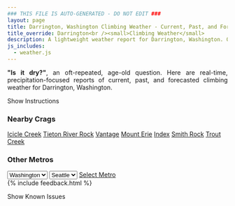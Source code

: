 ```yaml
---
### THIS FILE IS AUTO-GENERATED - DO NOT EDIT ###
layout: page
title: Darrington, Washington Climbing Weather - Current, Past, and Forecasted
title_override: Darrington<br /><small>Climbing Weather</small>
description: A lightweight weather report for Darrington, Washington. Optimized for slow internet connections.
js_includes:
  - weather.js
---
```


<section class="measure center lh-copy f5-ns f6 ph2 mv4" style="text-align: justify;">
<strong>"Is it dry?"</strong>, an oft-repeated, age-old question. Here are real-time,
precipitation-focused reports of current, past, and forecasted climbing weather for Darrington, Washington.
</section>

<p id="settings-toggle" class="mw5 b center tc hover-light-red black-70 pointer">Show Instructions</p>
<section id="settings" class="overflow-hidden" style="display:none;">
    <div class="mv2 ph2 center">
        <div class="fn f6 tc pv2">
            <p class="measure lh-copy center"><strong>Show/hide hourly forecasts</strong> by clicking the desired day.</p>
            <hr class="mw5 p0 mv2 o-60 b0 bt b--light-red light-red bg-light-red">
            <p class="measure lh-copy center"><strong>Current and Past conditions</strong> are measured by the nearest weather station. <strong>Forecast conditions</strong> are calculated and polled separately.</p>
            <hr class="mw5 p0 mv2 o-60 b0 bt b--light-red light-red bg-light-red">
            <p class="measure lh-copy center"><strong>Having issues?</strong> Try <a id="clear-cache" class="no-underline relative fancy-link light-red hover-light-red" href="#">clearing the local cache</a>.</p>
            <hr class="mw5 p0 mv2 o-60 b0 bt b--light-red light-red bg-light-red">
            <p class="measure lh-copy center">Weather data sourced from <a class="no-underline fancy-link relative light-red" target="_blank" href="https://www.weather.gov/documentation/services-web-api">weather.gov</a>.</p>
        </div>
    </div>
</section>
<section id="weather" data-crag="darrington-washington" class="mv4-ns mv3 ph2 center"></section>
<section id="nearby" class="tc lh-copy">
  <h3>Nearby Crags</h3>
<a class="nowrap no-underline fancy-link relative light-red mh3" href="/crags/icicle-creek-washington-weather.html">Icicle Creek</a>
<a class="nowrap no-underline fancy-link relative light-red mh3" href="/crags/tieton-river-rock-washington-weather.html">Tieton River Rock</a>
<a class="nowrap no-underline fancy-link relative light-red mh3" href="/crags/vantage-washington-weather.html">Vantage</a>
<a class="nowrap no-underline fancy-link relative light-red mh3" href="/crags/mount-erie-washington-weather.html">Mount Erie</a>
<a class="nowrap no-underline fancy-link relative light-red mh3" href="/crags/index-washington-weather.html">Index</a>
<a class="nowrap no-underline fancy-link relative light-red mh3" href="/crags/smith-rock-oregon-weather.html">Smith Rock</a>
<a class="nowrap no-underline fancy-link relative light-red mh3" href="/crags/trout-creek-oregon-weather.html">Trout Creek</a>
</section>
<section id="nearby" class="tc lh-copy">
  <h3>Other Metros</h3>
  <select class="ma1 bg-near-white pa2" id="stateSel">
    <option value="Texas">Texas</option>
    <option value="Washington" selected>Washington</option>
    <option value="Colorado">Colorado</option>
    <option value="Tennessee">Tennessee</option>
    <option value="Utah">Utah</option>
    <option value="California">California</option>
  </select>
  <select class="ma1 bg-near-white pa2" id="citySel">
    <option value="Seattle" selected>Seattle</option>
  </select>
  <a id="selectMetro" class="f6 link dim ph3 pv2 ma1 dib white bg-light-red" href="/crags/seattle-washington-weather.html">Select Metro</a>
  <script>
    var states = [];
    states["Texas"] = "Austin"
    states["Washington"] = "Seattle"
    states["Colorado"] = "Denver"
    states["Tennessee"] = "Nashville"
    states["Utah"] = "Salt Lake City"
    states["California"] = "San Francisco|Los Angeles"
  </script>
</section>
{% include feedback.html %}
<p id="issues-toggle" class="mw5 b center tc hover-light-red black-70 pointer">Show Known Issues</p>
<section id="issues" class="overflow-hidden tc f6">
</section>

<script>
  var weekly_SEW_151_89 = {"units":"us","forecastGenerator":"BaselineForecastGenerator","generatedAt":"2024-11-20T08:36:36+00:00","updateTime":"2024-11-20T08:33:21+00:00","validTimes":"2024-11-20T02:00:00+00:00/P6DT23H","elevation":{"unitCode":"wmoUnit:m","value":729.996},"periods":[{"number":1,"name":"Overnight","startTime":"2024-11-20T00:00:00-08:00","endTime":"2024-11-20T06:00:00-08:00","isDaytime":false,"temperature":31,"temperatureUnit":"F","temperatureTrend":"","probabilityOfPrecipitation":{"unitCode":"wmoUnit:percent","value":90},"windSpeed":"17 to 30 mph","windDirection":"SE","icon":"https://api.weather.gov/icons/land/night/snow,90?size=medium","shortForecast":"Snow Likely","detailedForecast":"Snow likely before 1am, then rain and snow. Cloudy, with a low around 31. Wind chill values as low as 19. Southeast wind 17 to 30 mph, with gusts as high as 45 mph. Chance of precipitation is 90%. New snow accumulation of 3 to 5 inches possible."},{"number":2,"name":"Wednesday","startTime":"2024-11-20T06:00:00-08:00","endTime":"2024-11-20T18:00:00-08:00","isDaytime":true,"temperature":39,"temperatureUnit":"F","temperatureTrend":"","probabilityOfPrecipitation":{"unitCode":"wmoUnit:percent","value":80},"windSpeed":"8 to 17 mph","windDirection":"SSE","icon":"https://api.weather.gov/icons/land/day/snow,80?size=medium","shortForecast":"Rain And Snow","detailedForecast":"Rain and snow. Cloudy. High near 39, with temperatures falling to around 35 in the afternoon. Wind chill values as low as 22. South southeast wind 8 to 17 mph, with gusts as high as 33 mph. Chance of precipitation is 80%. New snow accumulation of 1 to 2 inches possible."},{"number":3,"name":"Wednesday Night","startTime":"2024-11-20T18:00:00-08:00","endTime":"2024-11-21T06:00:00-08:00","isDaytime":false,"temperature":30,"temperatureUnit":"F","temperatureTrend":"","probabilityOfPrecipitation":{"unitCode":"wmoUnit:percent","value":80},"windSpeed":"10 mph","windDirection":"SE","icon":"https://api.weather.gov/icons/land/night/snow,80/snow,50?size=medium","shortForecast":"Rain And Snow","detailedForecast":"Rain and snow. Mostly cloudy, with a low around 30. Wind chill values as low as 24. Southeast wind around 10 mph, with gusts as high as 25 mph. Chance of precipitation is 80%. New snow accumulation of less than half an inch possible."},{"number":4,"name":"Thursday","startTime":"2024-11-21T06:00:00-08:00","endTime":"2024-11-21T18:00:00-08:00","isDaytime":true,"temperature":39,"temperatureUnit":"F","temperatureTrend":"","probabilityOfPrecipitation":{"unitCode":"wmoUnit:percent","value":80},"windSpeed":"8 mph","windDirection":"E","icon":"https://api.weather.gov/icons/land/day/snow,70/snow,80?size=medium","shortForecast":"Rain And Snow","detailedForecast":"Rain and snow. Mostly cloudy, with a high near 39. Wind chill values as low as 24. East wind around 8 mph. Chance of precipitation is 80%. New rainfall amounts between a quarter and half of an inch possible."},{"number":5,"name":"Thursday Night","startTime":"2024-11-21T18:00:00-08:00","endTime":"2024-11-22T06:00:00-08:00","isDaytime":false,"temperature":34,"temperatureUnit":"F","temperatureTrend":"","probabilityOfPrecipitation":{"unitCode":"wmoUnit:percent","value":100},"windSpeed":"7 to 12 mph","windDirection":"E","icon":"https://api.weather.gov/icons/land/night/rain,90/rain,100?size=medium","shortForecast":"Rain","detailedForecast":"Rain. Cloudy, with a low around 34. East wind 7 to 12 mph, with gusts as high as 25 mph. Chance of precipitation is 100%. New rainfall amounts between three quarters and one inch possible."},{"number":6,"name":"Friday","startTime":"2024-11-22T06:00:00-08:00","endTime":"2024-11-22T18:00:00-08:00","isDaytime":true,"temperature":40,"temperatureUnit":"F","temperatureTrend":"","probabilityOfPrecipitation":{"unitCode":"wmoUnit:percent","value":100},"windSpeed":"8 to 13 mph","windDirection":"ESE","icon":"https://api.weather.gov/icons/land/day/rain,100?size=medium","shortForecast":"Rain","detailedForecast":"Rain. Cloudy, with a high near 40. Chance of precipitation is 100%. New rainfall amounts between three quarters and one inch possible."},{"number":7,"name":"Friday Night","startTime":"2024-11-22T18:00:00-08:00","endTime":"2024-11-23T06:00:00-08:00","isDaytime":false,"temperature":32,"temperatureUnit":"F","temperatureTrend":"","probabilityOfPrecipitation":{"unitCode":"wmoUnit:percent","value":90},"windSpeed":"7 to 10 mph","windDirection":"SSE","icon":"https://api.weather.gov/icons/land/night/snow,90/snow,80?size=medium","shortForecast":"Rain And Snow","detailedForecast":"Rain before 7pm, then rain and snow between 7pm and 10pm, then rain and snow. Cloudy, with a low around 32. Chance of precipitation is 90%. New snow accumulation of less than one inch possible."},{"number":8,"name":"Saturday","startTime":"2024-11-23T06:00:00-08:00","endTime":"2024-11-23T18:00:00-08:00","isDaytime":true,"temperature":35,"temperatureUnit":"F","temperatureTrend":"","probabilityOfPrecipitation":{"unitCode":"wmoUnit:percent","value":null},"windSpeed":"7 mph","windDirection":"SSE","icon":"https://api.weather.gov/icons/land/day/snow?size=medium","shortForecast":"Rain And Snow","detailedForecast":"Rain and snow. Cloudy, with a high near 35. New snow accumulation of 2 to 4 inches possible."},{"number":9,"name":"Saturday Night","startTime":"2024-11-23T18:00:00-08:00","endTime":"2024-11-24T06:00:00-08:00","isDaytime":false,"temperature":30,"temperatureUnit":"F","temperatureTrend":"","probabilityOfPrecipitation":{"unitCode":"wmoUnit:percent","value":null},"windSpeed":"7 mph","windDirection":"ESE","icon":"https://api.weather.gov/icons/land/night/snow?size=medium","shortForecast":"Rain And Snow","detailedForecast":"Rain and snow. Mostly cloudy, with a low around 30. New snow accumulation of 3 to 7 inches possible."},{"number":10,"name":"Sunday","startTime":"2024-11-24T06:00:00-08:00","endTime":"2024-11-24T18:00:00-08:00","isDaytime":true,"temperature":35,"temperatureUnit":"F","temperatureTrend":"","probabilityOfPrecipitation":{"unitCode":"wmoUnit:percent","value":null},"windSpeed":"6 mph","windDirection":"E","icon":"https://api.weather.gov/icons/land/day/snow?size=medium","shortForecast":"Rain And Snow Likely","detailedForecast":"Rain and snow likely. Mostly cloudy, with a high near 35. New snow accumulation of 3 to 5 inches possible."},{"number":11,"name":"Sunday Night","startTime":"2024-11-24T18:00:00-08:00","endTime":"2024-11-25T06:00:00-08:00","isDaytime":false,"temperature":27,"temperatureUnit":"F","temperatureTrend":"","probabilityOfPrecipitation":{"unitCode":"wmoUnit:percent","value":null},"windSpeed":"7 mph","windDirection":"E","icon":"https://api.weather.gov/icons/land/night/snow?size=medium","shortForecast":"Rain And Snow Likely","detailedForecast":"Rain and snow likely. Mostly cloudy, with a low around 27. New snow accumulation of 3 to 5 inches possible."},{"number":12,"name":"Monday","startTime":"2024-11-25T06:00:00-08:00","endTime":"2024-11-25T18:00:00-08:00","isDaytime":true,"temperature":33,"temperatureUnit":"F","temperatureTrend":"","probabilityOfPrecipitation":{"unitCode":"wmoUnit:percent","value":null},"windSpeed":"6 mph","windDirection":"SE","icon":"https://api.weather.gov/icons/land/day/snow?size=medium","shortForecast":"Light Snow Likely","detailedForecast":"Snow likely before 4pm, then rain and snow likely. Mostly cloudy, with a high near 33. New snow accumulation of 3 to 5 inches possible."},{"number":13,"name":"Monday Night","startTime":"2024-11-25T18:00:00-08:00","endTime":"2024-11-26T06:00:00-08:00","isDaytime":false,"temperature":28,"temperatureUnit":"F","temperatureTrend":"","probabilityOfPrecipitation":{"unitCode":"wmoUnit:percent","value":null},"windSpeed":"6 mph","windDirection":"SSW","icon":"https://api.weather.gov/icons/land/night/snow?size=medium","shortForecast":"Rain And Snow Likely","detailedForecast":"Rain and snow likely. Mostly cloudy, with a low around 28. New snow accumulation of 1 to 3 inches possible."},{"number":14,"name":"Tuesday","startTime":"2024-11-26T06:00:00-08:00","endTime":"2024-11-26T18:00:00-08:00","isDaytime":true,"temperature":33,"temperatureUnit":"F","temperatureTrend":"","probabilityOfPrecipitation":{"unitCode":"wmoUnit:percent","value":null},"windSpeed":"3 mph","windDirection":"SW","icon":"https://api.weather.gov/icons/land/day/snow?size=medium","shortForecast":"Light Snow Likely","detailedForecast":"Snow likely before 5pm. Mostly cloudy, with a high near 33."}]}
  var hourly_SEW_151_89 = {"@context":["https://geojson.org/geojson-ld/geojson-context.jsonld",{"@version":"1.1","wx":"https://api.weather.gov/ontology#","geo":"http://www.opengis.net/ont/geosparql#","unit":"http://codes.wmo.int/common/unit/","@vocab":"https://api.weather.gov/ontology#"}],"type":"Feature","geometry":{"type":"Polygon","coordinates":[[[-121.6733012,48.1539326],[-121.6671892,48.133469399999996],[-121.6365151,48.1375464],[-121.6426204,48.158009799999995],[-121.6733012,48.1539326]]]},"properties":{"units":"us","forecastGenerator":"HourlyForecastGenerator","generatedAt":"2024-11-20T08:36:36+00:00","updateTime":"2024-11-20T08:33:21+00:00","validTimes":"2024-11-20T02:00:00+00:00/P6DT23H","elevation":{"unitCode":"wmoUnit:m","value":729.996},"periods":[{"number":1,"name":"","startTime":"2024-11-20T00:00:00-08:00","endTime":"2024-11-20T01:00:00-08:00","isDaytime":false,"temperature":33,"temperatureUnit":"F","temperatureTrend":"","probabilityOfPrecipitation":{"unitCode":"wmoUnit:percent","value":93},"dewpoint":{"unitCode":"wmoUnit:degC","value":-3.3333333333333335},"relativeHumidity":{"unitCode":"wmoUnit:percent","value":75},"windSpeed":"30 mph","windDirection":"ESE","icon":"https://api.weather.gov/icons/land/night/snow,90?size=small","shortForecast":"Snow Likely","detailedForecast":""},{"number":2,"name":"","startTime":"2024-11-20T01:00:00-08:00","endTime":"2024-11-20T02:00:00-08:00","isDaytime":false,"temperature":32,"temperatureUnit":"F","temperatureTrend":"","probabilityOfPrecipitation":{"unitCode":"wmoUnit:percent","value":75},"dewpoint":{"unitCode":"wmoUnit:degC","value":-3.3333333333333335},"relativeHumidity":{"unitCode":"wmoUnit:percent","value":75},"windSpeed":"24 mph","windDirection":"ESE","icon":"https://api.weather.gov/icons/land/night/snow,80?size=small","shortForecast":"Rain And Snow","detailedForecast":""},{"number":3,"name":"","startTime":"2024-11-20T02:00:00-08:00","endTime":"2024-11-20T03:00:00-08:00","isDaytime":false,"temperature":33,"temperatureUnit":"F","temperatureTrend":"","probabilityOfPrecipitation":{"unitCode":"wmoUnit:percent","value":76},"dewpoint":{"unitCode":"wmoUnit:degC","value":-3.3333333333333335},"relativeHumidity":{"unitCode":"wmoUnit:percent","value":75},"windSpeed":"24 mph","windDirection":"ESE","icon":"https://api.weather.gov/icons/land/night/snow,80?size=small","shortForecast":"Rain And Snow Likely","detailedForecast":""},{"number":4,"name":"","startTime":"2024-11-20T03:00:00-08:00","endTime":"2024-11-20T04:00:00-08:00","isDaytime":false,"temperature":33,"temperatureUnit":"F","temperatureTrend":"","probabilityOfPrecipitation":{"unitCode":"wmoUnit:percent","value":79},"dewpoint":{"unitCode":"wmoUnit:degC","value":-2.7777777777777777},"relativeHumidity":{"unitCode":"wmoUnit:percent","value":78},"windSpeed":"24 mph","windDirection":"ESE","icon":"https://api.weather.gov/icons/land/night/snow,80?size=small","shortForecast":"Rain And Snow Likely","detailedForecast":""},{"number":5,"name":"","startTime":"2024-11-20T04:00:00-08:00","endTime":"2024-11-20T05:00:00-08:00","isDaytime":false,"temperature":33,"temperatureUnit":"F","temperatureTrend":"","probabilityOfPrecipitation":{"unitCode":"wmoUnit:percent","value":92},"dewpoint":{"unitCode":"wmoUnit:degC","value":-2.7777777777777777},"relativeHumidity":{"unitCode":"wmoUnit:percent","value":79},"windSpeed":"17 mph","windDirection":"SSE","icon":"https://api.weather.gov/icons/land/night/snow,90?size=small","shortForecast":"Rain And Snow","detailedForecast":""},{"number":6,"name":"","startTime":"2024-11-20T05:00:00-08:00","endTime":"2024-11-20T06:00:00-08:00","isDaytime":false,"temperature":32,"temperatureUnit":"F","temperatureTrend":"","probabilityOfPrecipitation":{"unitCode":"wmoUnit:percent","value":87},"dewpoint":{"unitCode":"wmoUnit:degC","value":-3.3333333333333335},"relativeHumidity":{"unitCode":"wmoUnit:percent","value":83},"windSpeed":"17 mph","windDirection":"SSE","icon":"https://api.weather.gov/icons/land/night/snow,90?size=small","shortForecast":"Rain And Snow Likely","detailedForecast":""},{"number":7,"name":"","startTime":"2024-11-20T06:00:00-08:00","endTime":"2024-11-20T07:00:00-08:00","isDaytime":true,"temperature":33,"temperatureUnit":"F","temperatureTrend":"","probabilityOfPrecipitation":{"unitCode":"wmoUnit:percent","value":67},"dewpoint":{"unitCode":"wmoUnit:degC","value":-2.7777777777777777},"relativeHumidity":{"unitCode":"wmoUnit:percent","value":80},"windSpeed":"17 mph","windDirection":"SSE","icon":"https://api.weather.gov/icons/land/day/snow,70?size=small","shortForecast":"Chance Rain And Snow","detailedForecast":""},{"number":8,"name":"","startTime":"2024-11-20T07:00:00-08:00","endTime":"2024-11-20T08:00:00-08:00","isDaytime":true,"temperature":33,"temperatureUnit":"F","temperatureTrend":"","probabilityOfPrecipitation":{"unitCode":"wmoUnit:percent","value":59},"dewpoint":{"unitCode":"wmoUnit:degC","value":-2.7777777777777777},"relativeHumidity":{"unitCode":"wmoUnit:percent","value":78},"windSpeed":"16 mph","windDirection":"SSE","icon":"https://api.weather.gov/icons/land/day/snow,60?size=small","shortForecast":"Chance Rain And Snow","detailedForecast":""},{"number":9,"name":"","startTime":"2024-11-20T08:00:00-08:00","endTime":"2024-11-20T09:00:00-08:00","isDaytime":true,"temperature":33,"temperatureUnit":"F","temperatureTrend":"","probabilityOfPrecipitation":{"unitCode":"wmoUnit:percent","value":50},"dewpoint":{"unitCode":"wmoUnit:degC","value":-2.7777777777777777},"relativeHumidity":{"unitCode":"wmoUnit:percent","value":77},"windSpeed":"16 mph","windDirection":"SSE","icon":"https://api.weather.gov/icons/land/day/snow,50?size=small","shortForecast":"Chance Rain And Snow","detailedForecast":""},{"number":10,"name":"","startTime":"2024-11-20T09:00:00-08:00","endTime":"2024-11-20T10:00:00-08:00","isDaytime":true,"temperature":34,"temperatureUnit":"F","temperatureTrend":"","probabilityOfPrecipitation":{"unitCode":"wmoUnit:percent","value":41},"dewpoint":{"unitCode":"wmoUnit:degC","value":-2.2222222222222223},"relativeHumidity":{"unitCode":"wmoUnit:percent","value":76},"windSpeed":"16 mph","windDirection":"SSE","icon":"https://api.weather.gov/icons/land/day/snow,40?size=small","shortForecast":"Chance Rain And Snow","detailedForecast":""},{"number":11,"name":"","startTime":"2024-11-20T10:00:00-08:00","endTime":"2024-11-20T11:00:00-08:00","isDaytime":true,"temperature":36,"temperatureUnit":"F","temperatureTrend":"","probabilityOfPrecipitation":{"unitCode":"wmoUnit:percent","value":75},"dewpoint":{"unitCode":"wmoUnit:degC","value":-1.6666666666666667},"relativeHumidity":{"unitCode":"wmoUnit:percent","value":75},"windSpeed":"14 mph","windDirection":"SSE","icon":"https://api.weather.gov/icons/land/day/snow,80?size=small","shortForecast":"Chance Rain And Snow","detailedForecast":""},{"number":12,"name":"","startTime":"2024-11-20T11:00:00-08:00","endTime":"2024-11-20T12:00:00-08:00","isDaytime":true,"temperature":37,"temperatureUnit":"F","temperatureTrend":"","probabilityOfPrecipitation":{"unitCode":"wmoUnit:percent","value":75},"dewpoint":{"unitCode":"wmoUnit:degC","value":-1.1111111111111112},"relativeHumidity":{"unitCode":"wmoUnit:percent","value":76},"windSpeed":"14 mph","windDirection":"SSE","icon":"https://api.weather.gov/icons/land/day/snow,80?size=small","shortForecast":"Chance Rain And Snow","detailedForecast":""},{"number":13,"name":"","startTime":"2024-11-20T12:00:00-08:00","endTime":"2024-11-20T13:00:00-08:00","isDaytime":true,"temperature":37,"temperatureUnit":"F","temperatureTrend":"","probabilityOfPrecipitation":{"unitCode":"wmoUnit:percent","value":75},"dewpoint":{"unitCode":"wmoUnit:degC","value":-0.5555555555555556},"relativeHumidity":{"unitCode":"wmoUnit:percent","value":75},"windSpeed":"14 mph","windDirection":"SSE","icon":"https://api.weather.gov/icons/land/day/snow,80?size=small","shortForecast":"Chance Rain And Snow","detailedForecast":""},{"number":14,"name":"","startTime":"2024-11-20T13:00:00-08:00","endTime":"2024-11-20T14:00:00-08:00","isDaytime":true,"temperature":37,"temperatureUnit":"F","temperatureTrend":"","probabilityOfPrecipitation":{"unitCode":"wmoUnit:percent","value":75},"dewpoint":{"unitCode":"wmoUnit:degC","value":0},"relativeHumidity":{"unitCode":"wmoUnit:percent","value":75},"windSpeed":"13 mph","windDirection":"S","icon":"https://api.weather.gov/icons/land/day/snow,80?size=small","shortForecast":"Chance Rain And Snow","detailedForecast":""},{"number":15,"name":"","startTime":"2024-11-20T14:00:00-08:00","endTime":"2024-11-20T15:00:00-08:00","isDaytime":true,"temperature":37,"temperatureUnit":"F","temperatureTrend":"","probabilityOfPrecipitation":{"unitCode":"wmoUnit:percent","value":75},"dewpoint":{"unitCode":"wmoUnit:degC","value":0},"relativeHumidity":{"unitCode":"wmoUnit:percent","value":76},"windSpeed":"13 mph","windDirection":"S","icon":"https://api.weather.gov/icons/land/day/snow,80?size=small","shortForecast":"Chance Rain And Snow","detailedForecast":""},{"number":16,"name":"","startTime":"2024-11-20T15:00:00-08:00","endTime":"2024-11-20T16:00:00-08:00","isDaytime":true,"temperature":37,"temperatureUnit":"F","temperatureTrend":"","probabilityOfPrecipitation":{"unitCode":"wmoUnit:percent","value":75},"dewpoint":{"unitCode":"wmoUnit:degC","value":0},"relativeHumidity":{"unitCode":"wmoUnit:percent","value":78},"windSpeed":"13 mph","windDirection":"S","icon":"https://api.weather.gov/icons/land/day/snow,80?size=small","shortForecast":"Chance Rain And Snow","detailedForecast":""},{"number":17,"name":"","startTime":"2024-11-20T16:00:00-08:00","endTime":"2024-11-20T17:00:00-08:00","isDaytime":true,"temperature":36,"temperatureUnit":"F","temperatureTrend":"","probabilityOfPrecipitation":{"unitCode":"wmoUnit:percent","value":78},"dewpoint":{"unitCode":"wmoUnit:degC","value":-0.5555555555555556},"relativeHumidity":{"unitCode":"wmoUnit:percent","value":79},"windSpeed":"8 mph","windDirection":"SSE","icon":"https://api.weather.gov/icons/land/day/snow,80?size=small","shortForecast":"Rain And Snow","detailedForecast":""},{"number":18,"name":"","startTime":"2024-11-20T17:00:00-08:00","endTime":"2024-11-20T18:00:00-08:00","isDaytime":true,"temperature":35,"temperatureUnit":"F","temperatureTrend":"","probabilityOfPrecipitation":{"unitCode":"wmoUnit:percent","value":78},"dewpoint":{"unitCode":"wmoUnit:degC","value":-0.5555555555555556},"relativeHumidity":{"unitCode":"wmoUnit:percent","value":80},"windSpeed":"8 mph","windDirection":"SSE","icon":"https://api.weather.gov/icons/land/day/snow,80?size=small","shortForecast":"Rain And Snow","detailedForecast":""},{"number":19,"name":"","startTime":"2024-11-20T18:00:00-08:00","endTime":"2024-11-20T19:00:00-08:00","isDaytime":false,"temperature":35,"temperatureUnit":"F","temperatureTrend":"","probabilityOfPrecipitation":{"unitCode":"wmoUnit:percent","value":78},"dewpoint":{"unitCode":"wmoUnit:degC","value":-1.1111111111111112},"relativeHumidity":{"unitCode":"wmoUnit:percent","value":81},"windSpeed":"8 mph","windDirection":"SSE","icon":"https://api.weather.gov/icons/land/night/snow,80?size=small","shortForecast":"Rain And Snow","detailedForecast":""},{"number":20,"name":"","startTime":"2024-11-20T19:00:00-08:00","endTime":"2024-11-20T20:00:00-08:00","isDaytime":false,"temperature":34,"temperatureUnit":"F","temperatureTrend":"","probabilityOfPrecipitation":{"unitCode":"wmoUnit:percent","value":78},"dewpoint":{"unitCode":"wmoUnit:degC","value":-1.6666666666666667},"relativeHumidity":{"unitCode":"wmoUnit:percent","value":81},"windSpeed":"10 mph","windDirection":"SE","icon":"https://api.weather.gov/icons/land/night/snow,80?size=small","shortForecast":"Rain And Snow","detailedForecast":""},{"number":21,"name":"","startTime":"2024-11-20T20:00:00-08:00","endTime":"2024-11-20T21:00:00-08:00","isDaytime":false,"temperature":34,"temperatureUnit":"F","temperatureTrend":"","probabilityOfPrecipitation":{"unitCode":"wmoUnit:percent","value":78},"dewpoint":{"unitCode":"wmoUnit:degC","value":-1.6666666666666667},"relativeHumidity":{"unitCode":"wmoUnit:percent","value":80},"windSpeed":"10 mph","windDirection":"SE","icon":"https://api.weather.gov/icons/land/night/snow,80?size=small","shortForecast":"Rain And Snow","detailedForecast":""},{"number":22,"name":"","startTime":"2024-11-20T21:00:00-08:00","endTime":"2024-11-20T22:00:00-08:00","isDaytime":false,"temperature":33,"temperatureUnit":"F","temperatureTrend":"","probabilityOfPrecipitation":{"unitCode":"wmoUnit:percent","value":78},"dewpoint":{"unitCode":"wmoUnit:degC","value":-2.2222222222222223},"relativeHumidity":{"unitCode":"wmoUnit:percent","value":80},"windSpeed":"10 mph","windDirection":"SE","icon":"https://api.weather.gov/icons/land/night/snow,80?size=small","shortForecast":"Rain And Snow","detailedForecast":""},{"number":23,"name":"","startTime":"2024-11-20T22:00:00-08:00","endTime":"2024-11-20T23:00:00-08:00","isDaytime":false,"temperature":33,"temperatureUnit":"F","temperatureTrend":"","probabilityOfPrecipitation":{"unitCode":"wmoUnit:percent","value":52},"dewpoint":{"unitCode":"wmoUnit:degC","value":-2.2222222222222223},"relativeHumidity":{"unitCode":"wmoUnit:percent","value":81},"windSpeed":"10 mph","windDirection":"SE","icon":"https://api.weather.gov/icons/land/night/snow,50?size=small","shortForecast":"Rain And Snow Likely","detailedForecast":""},{"number":24,"name":"","startTime":"2024-11-20T23:00:00-08:00","endTime":"2024-11-21T00:00:00-08:00","isDaytime":false,"temperature":33,"temperatureUnit":"F","temperatureTrend":"","probabilityOfPrecipitation":{"unitCode":"wmoUnit:percent","value":52},"dewpoint":{"unitCode":"wmoUnit:degC","value":-2.7777777777777777},"relativeHumidity":{"unitCode":"wmoUnit:percent","value":83},"windSpeed":"10 mph","windDirection":"SE","icon":"https://api.weather.gov/icons/land/night/snow,50?size=small","shortForecast":"Rain And Snow Likely","detailedForecast":""},{"number":25,"name":"","startTime":"2024-11-21T00:00:00-08:00","endTime":"2024-11-21T01:00:00-08:00","isDaytime":false,"temperature":32,"temperatureUnit":"F","temperatureTrend":"","probabilityOfPrecipitation":{"unitCode":"wmoUnit:percent","value":52},"dewpoint":{"unitCode":"wmoUnit:degC","value":-2.7777777777777777},"relativeHumidity":{"unitCode":"wmoUnit:percent","value":85},"windSpeed":"10 mph","windDirection":"SE","icon":"https://api.weather.gov/icons/land/night/snow,50?size=small","shortForecast":"Rain And Snow Likely","detailedForecast":""},{"number":26,"name":"","startTime":"2024-11-21T01:00:00-08:00","endTime":"2024-11-21T02:00:00-08:00","isDaytime":false,"temperature":32,"temperatureUnit":"F","temperatureTrend":"","probabilityOfPrecipitation":{"unitCode":"wmoUnit:percent","value":52},"dewpoint":{"unitCode":"wmoUnit:degC","value":-2.7777777777777777},"relativeHumidity":{"unitCode":"wmoUnit:percent","value":86},"windSpeed":"9 mph","windDirection":"SE","icon":"https://api.weather.gov/icons/land/night/snow,50?size=small","shortForecast":"Rain And Snow Likely","detailedForecast":""},{"number":27,"name":"","startTime":"2024-11-21T02:00:00-08:00","endTime":"2024-11-21T03:00:00-08:00","isDaytime":false,"temperature":32,"temperatureUnit":"F","temperatureTrend":"","probabilityOfPrecipitation":{"unitCode":"wmoUnit:percent","value":52},"dewpoint":{"unitCode":"wmoUnit:degC","value":-2.7777777777777777},"relativeHumidity":{"unitCode":"wmoUnit:percent","value":86},"windSpeed":"9 mph","windDirection":"SE","icon":"https://api.weather.gov/icons/land/night/snow,50?size=small","shortForecast":"Rain And Snow Likely","detailedForecast":""},{"number":28,"name":"","startTime":"2024-11-21T03:00:00-08:00","endTime":"2024-11-21T04:00:00-08:00","isDaytime":false,"temperature":31,"temperatureUnit":"F","temperatureTrend":"","probabilityOfPrecipitation":{"unitCode":"wmoUnit:percent","value":52},"dewpoint":{"unitCode":"wmoUnit:degC","value":-3.3333333333333335},"relativeHumidity":{"unitCode":"wmoUnit:percent","value":84},"windSpeed":"9 mph","windDirection":"SE","icon":"https://api.weather.gov/icons/land/night/snow,50?size=small","shortForecast":"Rain And Snow Likely","detailedForecast":""},{"number":29,"name":"","startTime":"2024-11-21T04:00:00-08:00","endTime":"2024-11-21T05:00:00-08:00","isDaytime":false,"temperature":31,"temperatureUnit":"F","temperatureTrend":"","probabilityOfPrecipitation":{"unitCode":"wmoUnit:percent","value":49},"dewpoint":{"unitCode":"wmoUnit:degC","value":-3.3333333333333335},"relativeHumidity":{"unitCode":"wmoUnit:percent","value":83},"windSpeed":"8 mph","windDirection":"E","icon":"https://api.weather.gov/icons/land/night/snow,50?size=small","shortForecast":"Rain And Snow Likely","detailedForecast":""},{"number":30,"name":"","startTime":"2024-11-21T05:00:00-08:00","endTime":"2024-11-21T06:00:00-08:00","isDaytime":false,"temperature":30,"temperatureUnit":"F","temperatureTrend":"","probabilityOfPrecipitation":{"unitCode":"wmoUnit:percent","value":49},"dewpoint":{"unitCode":"wmoUnit:degC","value":-3.3333333333333335},"relativeHumidity":{"unitCode":"wmoUnit:percent","value":83},"windSpeed":"8 mph","windDirection":"E","icon":"https://api.weather.gov/icons/land/night/snow,50?size=small","shortForecast":"Rain And Snow Likely","detailedForecast":""},{"number":31,"name":"","startTime":"2024-11-21T06:00:00-08:00","endTime":"2024-11-21T07:00:00-08:00","isDaytime":true,"temperature":30,"temperatureUnit":"F","temperatureTrend":"","probabilityOfPrecipitation":{"unitCode":"wmoUnit:percent","value":49},"dewpoint":{"unitCode":"wmoUnit:degC","value":-3.888888888888889},"relativeHumidity":{"unitCode":"wmoUnit:percent","value":82},"windSpeed":"8 mph","windDirection":"E","icon":"https://api.weather.gov/icons/land/day/snow,50?size=small","shortForecast":"Rain And Snow Likely","detailedForecast":""},{"number":32,"name":"","startTime":"2024-11-21T07:00:00-08:00","endTime":"2024-11-21T08:00:00-08:00","isDaytime":true,"temperature":30,"temperatureUnit":"F","temperatureTrend":"","probabilityOfPrecipitation":{"unitCode":"wmoUnit:percent","value":49},"dewpoint":{"unitCode":"wmoUnit:degC","value":-3.888888888888889},"relativeHumidity":{"unitCode":"wmoUnit:percent","value":82},"windSpeed":"8 mph","windDirection":"E","icon":"https://api.weather.gov/icons/land/day/snow,50?size=small","shortForecast":"Rain And Snow Likely","detailedForecast":""},{"number":33,"name":"","startTime":"2024-11-21T08:00:00-08:00","endTime":"2024-11-21T09:00:00-08:00","isDaytime":true,"temperature":31,"temperatureUnit":"F","temperatureTrend":"","probabilityOfPrecipitation":{"unitCode":"wmoUnit:percent","value":49},"dewpoint":{"unitCode":"wmoUnit:degC","value":-2.7777777777777777},"relativeHumidity":{"unitCode":"wmoUnit:percent","value":81},"windSpeed":"8 mph","windDirection":"E","icon":"https://api.weather.gov/icons/land/day/snow,50?size=small","shortForecast":"Rain And Snow Likely","detailedForecast":""},{"number":34,"name":"","startTime":"2024-11-21T09:00:00-08:00","endTime":"2024-11-21T10:00:00-08:00","isDaytime":true,"temperature":33,"temperatureUnit":"F","temperatureTrend":"","probabilityOfPrecipitation":{"unitCode":"wmoUnit:percent","value":49},"dewpoint":{"unitCode":"wmoUnit:degC","value":-2.2222222222222223},"relativeHumidity":{"unitCode":"wmoUnit:percent","value":80},"windSpeed":"8 mph","windDirection":"E","icon":"https://api.weather.gov/icons/land/day/snow,50?size=small","shortForecast":"Rain And Snow Likely","detailedForecast":""},{"number":35,"name":"","startTime":"2024-11-21T10:00:00-08:00","endTime":"2024-11-21T11:00:00-08:00","isDaytime":true,"temperature":35,"temperatureUnit":"F","temperatureTrend":"","probabilityOfPrecipitation":{"unitCode":"wmoUnit:percent","value":66},"dewpoint":{"unitCode":"wmoUnit:degC","value":-1.1111111111111112},"relativeHumidity":{"unitCode":"wmoUnit:percent","value":80},"windSpeed":"8 mph","windDirection":"E","icon":"https://api.weather.gov/icons/land/day/rain,70?size=small","shortForecast":"Light Rain","detailedForecast":""},{"number":36,"name":"","startTime":"2024-11-21T11:00:00-08:00","endTime":"2024-11-21T12:00:00-08:00","isDaytime":true,"temperature":36,"temperatureUnit":"F","temperatureTrend":"","probabilityOfPrecipitation":{"unitCode":"wmoUnit:percent","value":66},"dewpoint":{"unitCode":"wmoUnit:degC","value":-0.5555555555555556},"relativeHumidity":{"unitCode":"wmoUnit:percent","value":80},"windSpeed":"8 mph","windDirection":"E","icon":"https://api.weather.gov/icons/land/day/rain,70?size=small","shortForecast":"Light Rain","detailedForecast":""},{"number":37,"name":"","startTime":"2024-11-21T12:00:00-08:00","endTime":"2024-11-21T13:00:00-08:00","isDaytime":true,"temperature":37,"temperatureUnit":"F","temperatureTrend":"","probabilityOfPrecipitation":{"unitCode":"wmoUnit:percent","value":66},"dewpoint":{"unitCode":"wmoUnit:degC","value":0},"relativeHumidity":{"unitCode":"wmoUnit:percent","value":80},"windSpeed":"8 mph","windDirection":"E","icon":"https://api.weather.gov/icons/land/day/rain,70?size=small","shortForecast":"Light Rain","detailedForecast":""},{"number":38,"name":"","startTime":"2024-11-21T13:00:00-08:00","endTime":"2024-11-21T14:00:00-08:00","isDaytime":true,"temperature":38,"temperatureUnit":"F","temperatureTrend":"","probabilityOfPrecipitation":{"unitCode":"wmoUnit:percent","value":66},"dewpoint":{"unitCode":"wmoUnit:degC","value":0.5555555555555556},"relativeHumidity":{"unitCode":"wmoUnit:percent","value":81},"windSpeed":"7 mph","windDirection":"E","icon":"https://api.weather.gov/icons/land/day/rain,70?size=small","shortForecast":"Light Rain","detailedForecast":""},{"number":39,"name":"","startTime":"2024-11-21T14:00:00-08:00","endTime":"2024-11-21T15:00:00-08:00","isDaytime":true,"temperature":38,"temperatureUnit":"F","temperatureTrend":"","probabilityOfPrecipitation":{"unitCode":"wmoUnit:percent","value":66},"dewpoint":{"unitCode":"wmoUnit:degC","value":1.1111111111111112},"relativeHumidity":{"unitCode":"wmoUnit:percent","value":84},"windSpeed":"7 mph","windDirection":"E","icon":"https://api.weather.gov/icons/land/day/rain,70?size=small","shortForecast":"Light Rain","detailedForecast":""},{"number":40,"name":"","startTime":"2024-11-21T15:00:00-08:00","endTime":"2024-11-21T16:00:00-08:00","isDaytime":true,"temperature":38,"temperatureUnit":"F","temperatureTrend":"","probabilityOfPrecipitation":{"unitCode":"wmoUnit:percent","value":66},"dewpoint":{"unitCode":"wmoUnit:degC","value":1.1111111111111112},"relativeHumidity":{"unitCode":"wmoUnit:percent","value":88},"windSpeed":"7 mph","windDirection":"E","icon":"https://api.weather.gov/icons/land/day/rain,70?size=small","shortForecast":"Light Rain","detailedForecast":""},{"number":41,"name":"","startTime":"2024-11-21T16:00:00-08:00","endTime":"2024-11-21T17:00:00-08:00","isDaytime":true,"temperature":37,"temperatureUnit":"F","temperatureTrend":"","probabilityOfPrecipitation":{"unitCode":"wmoUnit:percent","value":83},"dewpoint":{"unitCode":"wmoUnit:degC","value":1.1111111111111112},"relativeHumidity":{"unitCode":"wmoUnit:percent","value":91},"windSpeed":"7 mph","windDirection":"E","icon":"https://api.weather.gov/icons/land/day/rain,80?size=small","shortForecast":"Light Rain","detailedForecast":""},{"number":42,"name":"","startTime":"2024-11-21T17:00:00-08:00","endTime":"2024-11-21T18:00:00-08:00","isDaytime":true,"temperature":36,"temperatureUnit":"F","temperatureTrend":"","probabilityOfPrecipitation":{"unitCode":"wmoUnit:percent","value":83},"dewpoint":{"unitCode":"wmoUnit:degC","value":0.5555555555555556},"relativeHumidity":{"unitCode":"wmoUnit:percent","value":91},"windSpeed":"7 mph","windDirection":"E","icon":"https://api.weather.gov/icons/land/day/rain,80?size=small","shortForecast":"Light Rain","detailedForecast":""},{"number":43,"name":"","startTime":"2024-11-21T18:00:00-08:00","endTime":"2024-11-21T19:00:00-08:00","isDaytime":false,"temperature":35,"temperatureUnit":"F","temperatureTrend":"","probabilityOfPrecipitation":{"unitCode":"wmoUnit:percent","value":83},"dewpoint":{"unitCode":"wmoUnit:degC","value":0},"relativeHumidity":{"unitCode":"wmoUnit:percent","value":90},"windSpeed":"7 mph","windDirection":"E","icon":"https://api.weather.gov/icons/land/night/rain,80?size=small","shortForecast":"Light Rain","detailedForecast":""},{"number":44,"name":"","startTime":"2024-11-21T19:00:00-08:00","endTime":"2024-11-21T20:00:00-08:00","isDaytime":false,"temperature":35,"temperatureUnit":"F","temperatureTrend":"","probabilityOfPrecipitation":{"unitCode":"wmoUnit:percent","value":83},"dewpoint":{"unitCode":"wmoUnit:degC","value":0},"relativeHumidity":{"unitCode":"wmoUnit:percent","value":88},"windSpeed":"12 mph","windDirection":"E","icon":"https://api.weather.gov/icons/land/night/rain,80?size=small","shortForecast":"Light Rain","detailedForecast":""},{"number":45,"name":"","startTime":"2024-11-21T20:00:00-08:00","endTime":"2024-11-21T21:00:00-08:00","isDaytime":false,"temperature":35,"temperatureUnit":"F","temperatureTrend":"","probabilityOfPrecipitation":{"unitCode":"wmoUnit:percent","value":83},"dewpoint":{"unitCode":"wmoUnit:degC","value":0},"relativeHumidity":{"unitCode":"wmoUnit:percent","value":87},"windSpeed":"12 mph","windDirection":"E","icon":"https://api.weather.gov/icons/land/night/rain,80?size=small","shortForecast":"Light Rain","detailedForecast":""},{"number":46,"name":"","startTime":"2024-11-21T21:00:00-08:00","endTime":"2024-11-21T22:00:00-08:00","isDaytime":false,"temperature":36,"temperatureUnit":"F","temperatureTrend":"","probabilityOfPrecipitation":{"unitCode":"wmoUnit:percent","value":83},"dewpoint":{"unitCode":"wmoUnit:degC","value":0},"relativeHumidity":{"unitCode":"wmoUnit:percent","value":86},"windSpeed":"12 mph","windDirection":"E","icon":"https://api.weather.gov/icons/land/night/rain,80?size=small","shortForecast":"Light Rain","detailedForecast":""},{"number":47,"name":"","startTime":"2024-11-21T22:00:00-08:00","endTime":"2024-11-21T23:00:00-08:00","isDaytime":false,"temperature":36,"temperatureUnit":"F","temperatureTrend":"","probabilityOfPrecipitation":{"unitCode":"wmoUnit:percent","value":93},"dewpoint":{"unitCode":"wmoUnit:degC","value":0.5555555555555556},"relativeHumidity":{"unitCode":"wmoUnit:percent","value":85},"windSpeed":"12 mph","windDirection":"E","icon":"https://api.weather.gov/icons/land/night/rain,90?size=small","shortForecast":"Rain","detailedForecast":""},{"number":48,"name":"","startTime":"2024-11-21T23:00:00-08:00","endTime":"2024-11-22T00:00:00-08:00","isDaytime":false,"temperature":36,"temperatureUnit":"F","temperatureTrend":"","probabilityOfPrecipitation":{"unitCode":"wmoUnit:percent","value":93},"dewpoint":{"unitCode":"wmoUnit:degC","value":0},"relativeHumidity":{"unitCode":"wmoUnit:percent","value":85},"windSpeed":"12 mph","windDirection":"E","icon":"https://api.weather.gov/icons/land/night/rain,90?size=small","shortForecast":"Rain","detailedForecast":""},{"number":49,"name":"","startTime":"2024-11-22T00:00:00-08:00","endTime":"2024-11-22T01:00:00-08:00","isDaytime":false,"temperature":36,"temperatureUnit":"F","temperatureTrend":"","probabilityOfPrecipitation":{"unitCode":"wmoUnit:percent","value":93},"dewpoint":{"unitCode":"wmoUnit:degC","value":0},"relativeHumidity":{"unitCode":"wmoUnit:percent","value":86},"windSpeed":"12 mph","windDirection":"E","icon":"https://api.weather.gov/icons/land/night/rain,90?size=small","shortForecast":"Rain","detailedForecast":""},{"number":50,"name":"","startTime":"2024-11-22T01:00:00-08:00","endTime":"2024-11-22T02:00:00-08:00","isDaytime":false,"temperature":36,"temperatureUnit":"F","temperatureTrend":"","probabilityOfPrecipitation":{"unitCode":"wmoUnit:percent","value":93},"dewpoint":{"unitCode":"wmoUnit:degC","value":0},"relativeHumidity":{"unitCode":"wmoUnit:percent","value":86},"windSpeed":"12 mph","windDirection":"E","icon":"https://api.weather.gov/icons/land/night/rain,90?size=small","shortForecast":"Rain","detailedForecast":""},{"number":51,"name":"","startTime":"2024-11-22T02:00:00-08:00","endTime":"2024-11-22T03:00:00-08:00","isDaytime":false,"temperature":36,"temperatureUnit":"F","temperatureTrend":"","probabilityOfPrecipitation":{"unitCode":"wmoUnit:percent","value":93},"dewpoint":{"unitCode":"wmoUnit:degC","value":0},"relativeHumidity":{"unitCode":"wmoUnit:percent","value":86},"windSpeed":"12 mph","windDirection":"E","icon":"https://api.weather.gov/icons/land/night/rain,90?size=small","shortForecast":"Rain","detailedForecast":""},{"number":52,"name":"","startTime":"2024-11-22T03:00:00-08:00","endTime":"2024-11-22T04:00:00-08:00","isDaytime":false,"temperature":36,"temperatureUnit":"F","temperatureTrend":"","probabilityOfPrecipitation":{"unitCode":"wmoUnit:percent","value":93},"dewpoint":{"unitCode":"wmoUnit:degC","value":0.5555555555555556},"relativeHumidity":{"unitCode":"wmoUnit:percent","value":85},"windSpeed":"12 mph","windDirection":"E","icon":"https://api.weather.gov/icons/land/night/rain,90?size=small","shortForecast":"Rain","detailedForecast":""},{"number":53,"name":"","startTime":"2024-11-22T04:00:00-08:00","endTime":"2024-11-22T05:00:00-08:00","isDaytime":false,"temperature":36,"temperatureUnit":"F","temperatureTrend":"","probabilityOfPrecipitation":{"unitCode":"wmoUnit:percent","value":98},"dewpoint":{"unitCode":"wmoUnit:degC","value":0.5555555555555556},"relativeHumidity":{"unitCode":"wmoUnit:percent","value":85},"windSpeed":"12 mph","windDirection":"E","icon":"https://api.weather.gov/icons/land/night/rain,100?size=small","shortForecast":"Rain","detailedForecast":""},{"number":54,"name":"","startTime":"2024-11-22T05:00:00-08:00","endTime":"2024-11-22T06:00:00-08:00","isDaytime":false,"temperature":36,"temperatureUnit":"F","temperatureTrend":"","probabilityOfPrecipitation":{"unitCode":"wmoUnit:percent","value":98},"dewpoint":{"unitCode":"wmoUnit:degC","value":0.5555555555555556},"relativeHumidity":{"unitCode":"wmoUnit:percent","value":86},"windSpeed":"12 mph","windDirection":"E","icon":"https://api.weather.gov/icons/land/night/rain,100?size=small","shortForecast":"Rain","detailedForecast":""},{"number":55,"name":"","startTime":"2024-11-22T06:00:00-08:00","endTime":"2024-11-22T07:00:00-08:00","isDaytime":true,"temperature":36,"temperatureUnit":"F","temperatureTrend":"","probabilityOfPrecipitation":{"unitCode":"wmoUnit:percent","value":98},"dewpoint":{"unitCode":"wmoUnit:degC","value":0.5555555555555556},"relativeHumidity":{"unitCode":"wmoUnit:percent","value":86},"windSpeed":"12 mph","windDirection":"E","icon":"https://api.weather.gov/icons/land/day/rain,100?size=small","shortForecast":"Rain","detailedForecast":""},{"number":56,"name":"","startTime":"2024-11-22T07:00:00-08:00","endTime":"2024-11-22T08:00:00-08:00","isDaytime":true,"temperature":36,"temperatureUnit":"F","temperatureTrend":"","probabilityOfPrecipitation":{"unitCode":"wmoUnit:percent","value":98},"dewpoint":{"unitCode":"wmoUnit:degC","value":0.5555555555555556},"relativeHumidity":{"unitCode":"wmoUnit:percent","value":87},"windSpeed":"13 mph","windDirection":"ESE","icon":"https://api.weather.gov/icons/land/day/rain,100?size=small","shortForecast":"Rain","detailedForecast":""},{"number":57,"name":"","startTime":"2024-11-22T08:00:00-08:00","endTime":"2024-11-22T09:00:00-08:00","isDaytime":true,"temperature":36,"temperatureUnit":"F","temperatureTrend":"","probabilityOfPrecipitation":{"unitCode":"wmoUnit:percent","value":98},"dewpoint":{"unitCode":"wmoUnit:degC","value":1.1111111111111112},"relativeHumidity":{"unitCode":"wmoUnit:percent","value":87},"windSpeed":"13 mph","windDirection":"ESE","icon":"https://api.weather.gov/icons/land/day/rain,100?size=small","shortForecast":"Rain","detailedForecast":""},{"number":58,"name":"","startTime":"2024-11-22T09:00:00-08:00","endTime":"2024-11-22T10:00:00-08:00","isDaytime":true,"temperature":37,"temperatureUnit":"F","temperatureTrend":"","probabilityOfPrecipitation":{"unitCode":"wmoUnit:percent","value":98},"dewpoint":{"unitCode":"wmoUnit:degC","value":1.1111111111111112},"relativeHumidity":{"unitCode":"wmoUnit:percent","value":87},"windSpeed":"13 mph","windDirection":"ESE","icon":"https://api.weather.gov/icons/land/day/rain,100?size=small","shortForecast":"Rain","detailedForecast":""},{"number":59,"name":"","startTime":"2024-11-22T10:00:00-08:00","endTime":"2024-11-22T11:00:00-08:00","isDaytime":true,"temperature":37,"temperatureUnit":"F","temperatureTrend":"","probabilityOfPrecipitation":{"unitCode":"wmoUnit:percent","value":96},"dewpoint":{"unitCode":"wmoUnit:degC","value":1.6666666666666667},"relativeHumidity":{"unitCode":"wmoUnit:percent","value":87},"windSpeed":"10 mph","windDirection":"E","icon":"https://api.weather.gov/icons/land/day/rain,100?size=small","shortForecast":"Rain","detailedForecast":""},{"number":60,"name":"","startTime":"2024-11-22T11:00:00-08:00","endTime":"2024-11-22T12:00:00-08:00","isDaytime":true,"temperature":37,"temperatureUnit":"F","temperatureTrend":"","probabilityOfPrecipitation":{"unitCode":"wmoUnit:percent","value":96},"dewpoint":{"unitCode":"wmoUnit:degC","value":2.2222222222222223},"relativeHumidity":{"unitCode":"wmoUnit:percent","value":87},"windSpeed":"10 mph","windDirection":"E","icon":"https://api.weather.gov/icons/land/day/rain,100?size=small","shortForecast":"Rain","detailedForecast":""},{"number":61,"name":"","startTime":"2024-11-22T12:00:00-08:00","endTime":"2024-11-22T13:00:00-08:00","isDaytime":true,"temperature":38,"temperatureUnit":"F","temperatureTrend":"","probabilityOfPrecipitation":{"unitCode":"wmoUnit:percent","value":96},"dewpoint":{"unitCode":"wmoUnit:degC","value":2.2222222222222223},"relativeHumidity":{"unitCode":"wmoUnit:percent","value":87},"windSpeed":"10 mph","windDirection":"E","icon":"https://api.weather.gov/icons/land/day/rain,100?size=small","shortForecast":"Rain","detailedForecast":""},{"number":62,"name":"","startTime":"2024-11-22T13:00:00-08:00","endTime":"2024-11-22T14:00:00-08:00","isDaytime":true,"temperature":38,"temperatureUnit":"F","temperatureTrend":"","probabilityOfPrecipitation":{"unitCode":"wmoUnit:percent","value":96},"dewpoint":{"unitCode":"wmoUnit:degC","value":2.7777777777777777},"relativeHumidity":{"unitCode":"wmoUnit:percent","value":87},"windSpeed":"9 mph","windDirection":"SSE","icon":"https://api.weather.gov/icons/land/day/rain,100?size=small","shortForecast":"Rain","detailedForecast":""},{"number":63,"name":"","startTime":"2024-11-22T14:00:00-08:00","endTime":"2024-11-22T15:00:00-08:00","isDaytime":true,"temperature":38,"temperatureUnit":"F","temperatureTrend":"","probabilityOfPrecipitation":{"unitCode":"wmoUnit:percent","value":96},"dewpoint":{"unitCode":"wmoUnit:degC","value":2.2222222222222223},"relativeHumidity":{"unitCode":"wmoUnit:percent","value":89},"windSpeed":"9 mph","windDirection":"SSE","icon":"https://api.weather.gov/icons/land/day/rain,100?size=small","shortForecast":"Rain","detailedForecast":""},{"number":64,"name":"","startTime":"2024-11-22T15:00:00-08:00","endTime":"2024-11-22T16:00:00-08:00","isDaytime":true,"temperature":38,"temperatureUnit":"F","temperatureTrend":"","probabilityOfPrecipitation":{"unitCode":"wmoUnit:percent","value":96},"dewpoint":{"unitCode":"wmoUnit:degC","value":2.2222222222222223},"relativeHumidity":{"unitCode":"wmoUnit:percent","value":91},"windSpeed":"9 mph","windDirection":"SSE","icon":"https://api.weather.gov/icons/land/day/rain,100?size=small","shortForecast":"Rain","detailedForecast":""},{"number":65,"name":"","startTime":"2024-11-22T16:00:00-08:00","endTime":"2024-11-22T17:00:00-08:00","isDaytime":true,"temperature":37,"temperatureUnit":"F","temperatureTrend":"","probabilityOfPrecipitation":{"unitCode":"wmoUnit:percent","value":93},"dewpoint":{"unitCode":"wmoUnit:degC","value":1.6666666666666667},"relativeHumidity":{"unitCode":"wmoUnit:percent","value":92},"windSpeed":"8 mph","windDirection":"SSE","icon":"https://api.weather.gov/icons/land/day/rain,90?size=small","shortForecast":"Rain","detailedForecast":""},{"number":66,"name":"","startTime":"2024-11-22T17:00:00-08:00","endTime":"2024-11-22T18:00:00-08:00","isDaytime":true,"temperature":36,"temperatureUnit":"F","temperatureTrend":"","probabilityOfPrecipitation":{"unitCode":"wmoUnit:percent","value":93},"dewpoint":{"unitCode":"wmoUnit:degC","value":1.1111111111111112},"relativeHumidity":{"unitCode":"wmoUnit:percent","value":92},"windSpeed":"8 mph","windDirection":"SSE","icon":"https://api.weather.gov/icons/land/day/rain,90?size=small","shortForecast":"Rain","detailedForecast":""},{"number":67,"name":"","startTime":"2024-11-22T18:00:00-08:00","endTime":"2024-11-22T19:00:00-08:00","isDaytime":false,"temperature":36,"temperatureUnit":"F","temperatureTrend":"","probabilityOfPrecipitation":{"unitCode":"wmoUnit:percent","value":93},"dewpoint":{"unitCode":"wmoUnit:degC","value":0.5555555555555556},"relativeHumidity":{"unitCode":"wmoUnit:percent","value":91},"windSpeed":"8 mph","windDirection":"SSE","icon":"https://api.weather.gov/icons/land/night/rain,90?size=small","shortForecast":"Rain","detailedForecast":""},{"number":68,"name":"","startTime":"2024-11-22T19:00:00-08:00","endTime":"2024-11-22T20:00:00-08:00","isDaytime":false,"temperature":35,"temperatureUnit":"F","temperatureTrend":"","probabilityOfPrecipitation":{"unitCode":"wmoUnit:percent","value":93},"dewpoint":{"unitCode":"wmoUnit:degC","value":0.5555555555555556},"relativeHumidity":{"unitCode":"wmoUnit:percent","value":90},"windSpeed":"10 mph","windDirection":"SSE","icon":"https://api.weather.gov/icons/land/night/snow,90?size=small","shortForecast":"Rain And Snow","detailedForecast":""},{"number":69,"name":"","startTime":"2024-11-22T20:00:00-08:00","endTime":"2024-11-22T21:00:00-08:00","isDaytime":false,"temperature":35,"temperatureUnit":"F","temperatureTrend":"","probabilityOfPrecipitation":{"unitCode":"wmoUnit:percent","value":93},"dewpoint":{"unitCode":"wmoUnit:degC","value":0.5555555555555556},"relativeHumidity":{"unitCode":"wmoUnit:percent","value":89},"windSpeed":"10 mph","windDirection":"SSE","icon":"https://api.weather.gov/icons/land/night/snow,90?size=small","shortForecast":"Rain And Snow","detailedForecast":""},{"number":70,"name":"","startTime":"2024-11-22T21:00:00-08:00","endTime":"2024-11-22T22:00:00-08:00","isDaytime":false,"temperature":35,"temperatureUnit":"F","temperatureTrend":"","probabilityOfPrecipitation":{"unitCode":"wmoUnit:percent","value":93},"dewpoint":{"unitCode":"wmoUnit:degC","value":0.5555555555555556},"relativeHumidity":{"unitCode":"wmoUnit:percent","value":88},"windSpeed":"10 mph","windDirection":"SSE","icon":"https://api.weather.gov/icons/land/night/snow,90?size=small","shortForecast":"Rain And Snow","detailedForecast":""},{"number":71,"name":"","startTime":"2024-11-22T22:00:00-08:00","endTime":"2024-11-22T23:00:00-08:00","isDaytime":false,"temperature":35,"temperatureUnit":"F","temperatureTrend":"","probabilityOfPrecipitation":{"unitCode":"wmoUnit:percent","value":79},"dewpoint":{"unitCode":"wmoUnit:degC","value":0.5555555555555556},"relativeHumidity":{"unitCode":"wmoUnit:percent","value":87},"windSpeed":"9 mph","windDirection":"SSE","icon":"https://api.weather.gov/icons/land/night/snow,80?size=small","shortForecast":"Rain And Snow","detailedForecast":""},{"number":72,"name":"","startTime":"2024-11-22T23:00:00-08:00","endTime":"2024-11-23T00:00:00-08:00","isDaytime":false,"temperature":35,"temperatureUnit":"F","temperatureTrend":"","probabilityOfPrecipitation":{"unitCode":"wmoUnit:percent","value":79},"dewpoint":{"unitCode":"wmoUnit:degC","value":0},"relativeHumidity":{"unitCode":"wmoUnit:percent","value":87},"windSpeed":"9 mph","windDirection":"SSE","icon":"https://api.weather.gov/icons/land/night/snow,80?size=small","shortForecast":"Rain And Snow","detailedForecast":""},{"number":73,"name":"","startTime":"2024-11-23T00:00:00-08:00","endTime":"2024-11-23T01:00:00-08:00","isDaytime":false,"temperature":34,"temperatureUnit":"F","temperatureTrend":"","probabilityOfPrecipitation":{"unitCode":"wmoUnit:percent","value":79},"dewpoint":{"unitCode":"wmoUnit:degC","value":0},"relativeHumidity":{"unitCode":"wmoUnit:percent","value":88},"windSpeed":"9 mph","windDirection":"SSE","icon":"https://api.weather.gov/icons/land/night/snow,80?size=small","shortForecast":"Rain And Snow","detailedForecast":""},{"number":74,"name":"","startTime":"2024-11-23T01:00:00-08:00","endTime":"2024-11-23T02:00:00-08:00","isDaytime":false,"temperature":34,"temperatureUnit":"F","temperatureTrend":"","probabilityOfPrecipitation":{"unitCode":"wmoUnit:percent","value":79},"dewpoint":{"unitCode":"wmoUnit:degC","value":-0.5555555555555556},"relativeHumidity":{"unitCode":"wmoUnit:percent","value":89},"windSpeed":"7 mph","windDirection":"SSE","icon":"https://api.weather.gov/icons/land/night/snow,80?size=small","shortForecast":"Rain And Snow","detailedForecast":""},{"number":75,"name":"","startTime":"2024-11-23T02:00:00-08:00","endTime":"2024-11-23T03:00:00-08:00","isDaytime":false,"temperature":34,"temperatureUnit":"F","temperatureTrend":"","probabilityOfPrecipitation":{"unitCode":"wmoUnit:percent","value":79},"dewpoint":{"unitCode":"wmoUnit:degC","value":-0.5555555555555556},"relativeHumidity":{"unitCode":"wmoUnit:percent","value":90},"windSpeed":"7 mph","windDirection":"SSE","icon":"https://api.weather.gov/icons/land/night/snow,80?size=small","shortForecast":"Rain And Snow","detailedForecast":""},{"number":76,"name":"","startTime":"2024-11-23T03:00:00-08:00","endTime":"2024-11-23T04:00:00-08:00","isDaytime":false,"temperature":34,"temperatureUnit":"F","temperatureTrend":"","probabilityOfPrecipitation":{"unitCode":"wmoUnit:percent","value":79},"dewpoint":{"unitCode":"wmoUnit:degC","value":-0.5555555555555556},"relativeHumidity":{"unitCode":"wmoUnit:percent","value":91},"windSpeed":"7 mph","windDirection":"SSE","icon":"https://api.weather.gov/icons/land/night/snow,80?size=small","shortForecast":"Rain And Snow","detailedForecast":""},{"number":77,"name":"","startTime":"2024-11-23T04:00:00-08:00","endTime":"2024-11-23T05:00:00-08:00","isDaytime":false,"temperature":34,"temperatureUnit":"F","temperatureTrend":"","probabilityOfPrecipitation":{"unitCode":"wmoUnit:percent","value":82},"dewpoint":{"unitCode":"wmoUnit:degC","value":-0.5555555555555556},"relativeHumidity":{"unitCode":"wmoUnit:percent","value":92},"windSpeed":"7 mph","windDirection":"SSE","icon":"https://api.weather.gov/icons/land/night/snow,80?size=small","shortForecast":"Rain And Snow","detailedForecast":""},{"number":78,"name":"","startTime":"2024-11-23T05:00:00-08:00","endTime":"2024-11-23T06:00:00-08:00","isDaytime":false,"temperature":33,"temperatureUnit":"F","temperatureTrend":"","probabilityOfPrecipitation":{"unitCode":"wmoUnit:percent","value":82},"dewpoint":{"unitCode":"wmoUnit:degC","value":-1.1111111111111112},"relativeHumidity":{"unitCode":"wmoUnit:percent","value":92},"windSpeed":"7 mph","windDirection":"SSE","icon":"https://api.weather.gov/icons/land/night/snow,80?size=small","shortForecast":"Rain And Snow","detailedForecast":""},{"number":79,"name":"","startTime":"2024-11-23T06:00:00-08:00","endTime":"2024-11-23T07:00:00-08:00","isDaytime":true,"temperature":33,"temperatureUnit":"F","temperatureTrend":"","probabilityOfPrecipitation":{"unitCode":"wmoUnit:percent","value":82},"dewpoint":{"unitCode":"wmoUnit:degC","value":-1.6666666666666667},"relativeHumidity":{"unitCode":"wmoUnit:percent","value":92},"windSpeed":"7 mph","windDirection":"SSE","icon":"https://api.weather.gov/icons/land/day/snow,80?size=small","shortForecast":"Rain And Snow","detailedForecast":""},{"number":80,"name":"","startTime":"2024-11-23T07:00:00-08:00","endTime":"2024-11-23T08:00:00-08:00","isDaytime":true,"temperature":32,"temperatureUnit":"F","temperatureTrend":"","probabilityOfPrecipitation":{"unitCode":"wmoUnit:percent","value":82},"dewpoint":{"unitCode":"wmoUnit:degC","value":-1.6666666666666667},"relativeHumidity":{"unitCode":"wmoUnit:percent","value":92},"windSpeed":"7 mph","windDirection":"SSE","icon":"https://api.weather.gov/icons/land/day/snow,80?size=small","shortForecast":"Rain And Snow","detailedForecast":""},{"number":81,"name":"","startTime":"2024-11-23T08:00:00-08:00","endTime":"2024-11-23T09:00:00-08:00","isDaytime":true,"temperature":32,"temperatureUnit":"F","temperatureTrend":"","probabilityOfPrecipitation":{"unitCode":"wmoUnit:percent","value":82},"dewpoint":{"unitCode":"wmoUnit:degC","value":-1.1111111111111112},"relativeHumidity":{"unitCode":"wmoUnit:percent","value":93},"windSpeed":"7 mph","windDirection":"SSE","icon":"https://api.weather.gov/icons/land/day/snow,80?size=small","shortForecast":"Rain And Snow","detailedForecast":""},{"number":82,"name":"","startTime":"2024-11-23T09:00:00-08:00","endTime":"2024-11-23T10:00:00-08:00","isDaytime":true,"temperature":33,"temperatureUnit":"F","temperatureTrend":"","probabilityOfPrecipitation":{"unitCode":"wmoUnit:percent","value":82},"dewpoint":{"unitCode":"wmoUnit:degC","value":-1.1111111111111112},"relativeHumidity":{"unitCode":"wmoUnit:percent","value":95},"windSpeed":"7 mph","windDirection":"SSE","icon":"https://api.weather.gov/icons/land/day/snow,80?size=small","shortForecast":"Rain And Snow","detailedForecast":""},{"number":83,"name":"","startTime":"2024-11-23T10:00:00-08:00","endTime":"2024-11-23T11:00:00-08:00","isDaytime":true,"temperature":33,"temperatureUnit":"F","temperatureTrend":"","probabilityOfPrecipitation":{"unitCode":"wmoUnit:percent","value":85},"dewpoint":{"unitCode":"wmoUnit:degC","value":-0.5555555555555556},"relativeHumidity":{"unitCode":"wmoUnit:percent","value":97},"windSpeed":"6 mph","windDirection":"SSE","icon":"https://api.weather.gov/icons/land/day/snow,90?size=small","shortForecast":"Rain And Snow","detailedForecast":""},{"number":84,"name":"","startTime":"2024-11-23T11:00:00-08:00","endTime":"2024-11-23T12:00:00-08:00","isDaytime":true,"temperature":33,"temperatureUnit":"F","temperatureTrend":"","probabilityOfPrecipitation":{"unitCode":"wmoUnit:percent","value":85},"dewpoint":{"unitCode":"wmoUnit:degC","value":0},"relativeHumidity":{"unitCode":"wmoUnit:percent","value":98},"windSpeed":"6 mph","windDirection":"SSE","icon":"https://api.weather.gov/icons/land/day/snow,90?size=small","shortForecast":"Rain And Snow","detailedForecast":""},{"number":85,"name":"","startTime":"2024-11-23T12:00:00-08:00","endTime":"2024-11-23T13:00:00-08:00","isDaytime":true,"temperature":34,"temperatureUnit":"F","temperatureTrend":"","probabilityOfPrecipitation":{"unitCode":"wmoUnit:percent","value":85},"dewpoint":{"unitCode":"wmoUnit:degC","value":0.5555555555555556},"relativeHumidity":{"unitCode":"wmoUnit:percent","value":98},"windSpeed":"6 mph","windDirection":"SSE","icon":"https://api.weather.gov/icons/land/day/snow,90?size=small","shortForecast":"Rain And Snow","detailedForecast":""},{"number":86,"name":"","startTime":"2024-11-23T13:00:00-08:00","endTime":"2024-11-23T14:00:00-08:00","isDaytime":true,"temperature":34,"temperatureUnit":"F","temperatureTrend":"","probabilityOfPrecipitation":{"unitCode":"wmoUnit:percent","value":85},"dewpoint":{"unitCode":"wmoUnit:degC","value":0.5555555555555556},"relativeHumidity":{"unitCode":"wmoUnit:percent","value":98},"windSpeed":"6 mph","windDirection":"SSE","icon":"https://api.weather.gov/icons/land/day/snow,90?size=small","shortForecast":"Rain And Snow","detailedForecast":""},{"number":87,"name":"","startTime":"2024-11-23T14:00:00-08:00","endTime":"2024-11-23T15:00:00-08:00","isDaytime":true,"temperature":34,"temperatureUnit":"F","temperatureTrend":"","probabilityOfPrecipitation":{"unitCode":"wmoUnit:percent","value":85},"dewpoint":{"unitCode":"wmoUnit:degC","value":0},"relativeHumidity":{"unitCode":"wmoUnit:percent","value":99},"windSpeed":"6 mph","windDirection":"SSE","icon":"https://api.weather.gov/icons/land/day/snow,90?size=small","shortForecast":"Rain And Snow","detailedForecast":""},{"number":88,"name":"","startTime":"2024-11-23T15:00:00-08:00","endTime":"2024-11-23T16:00:00-08:00","isDaytime":true,"temperature":34,"temperatureUnit":"F","temperatureTrend":"","probabilityOfPrecipitation":{"unitCode":"wmoUnit:percent","value":85},"dewpoint":{"unitCode":"wmoUnit:degC","value":-0.5555555555555556},"relativeHumidity":{"unitCode":"wmoUnit:percent","value":99},"windSpeed":"6 mph","windDirection":"SSE","icon":"https://api.weather.gov/icons/land/day/snow,90?size=small","shortForecast":"Rain And Snow","detailedForecast":""},{"number":89,"name":"","startTime":"2024-11-23T16:00:00-08:00","endTime":"2024-11-23T17:00:00-08:00","isDaytime":true,"temperature":33,"temperatureUnit":"F","temperatureTrend":"","probabilityOfPrecipitation":{"unitCode":"wmoUnit:percent","value":80},"dewpoint":{"unitCode":"wmoUnit:degC","value":-1.1111111111111112},"relativeHumidity":{"unitCode":"wmoUnit:percent","value":99},"windSpeed":"5 mph","windDirection":"SE","icon":"https://api.weather.gov/icons/land/day/snow,80?size=small","shortForecast":"Rain And Snow","detailedForecast":""},{"number":90,"name":"","startTime":"2024-11-23T17:00:00-08:00","endTime":"2024-11-23T18:00:00-08:00","isDaytime":true,"temperature":32,"temperatureUnit":"F","temperatureTrend":"","probabilityOfPrecipitation":{"unitCode":"wmoUnit:percent","value":80},"dewpoint":{"unitCode":"wmoUnit:degC","value":-1.6666666666666667},"relativeHumidity":{"unitCode":"wmoUnit:percent","value":97},"windSpeed":"5 mph","windDirection":"SE","icon":"https://api.weather.gov/icons/land/day/snow,80?size=small","shortForecast":"Rain And Snow","detailedForecast":""},{"number":91,"name":"","startTime":"2024-11-23T18:00:00-08:00","endTime":"2024-11-23T19:00:00-08:00","isDaytime":false,"temperature":32,"temperatureUnit":"F","temperatureTrend":"","probabilityOfPrecipitation":{"unitCode":"wmoUnit:percent","value":80},"dewpoint":{"unitCode":"wmoUnit:degC","value":-2.2222222222222223},"relativeHumidity":{"unitCode":"wmoUnit:percent","value":95},"windSpeed":"5 mph","windDirection":"SE","icon":"https://api.weather.gov/icons/land/night/snow,80?size=small","shortForecast":"Rain And Snow","detailedForecast":""},{"number":92,"name":"","startTime":"2024-11-23T19:00:00-08:00","endTime":"2024-11-23T20:00:00-08:00","isDaytime":false,"temperature":31,"temperatureUnit":"F","temperatureTrend":"","probabilityOfPrecipitation":{"unitCode":"wmoUnit:percent","value":80},"dewpoint":{"unitCode":"wmoUnit:degC","value":-2.2222222222222223},"relativeHumidity":{"unitCode":"wmoUnit:percent","value":93},"windSpeed":"6 mph","windDirection":"SE","icon":"https://api.weather.gov/icons/land/night/snow,80?size=small","shortForecast":"Rain And Snow","detailedForecast":""},{"number":93,"name":"","startTime":"2024-11-23T20:00:00-08:00","endTime":"2024-11-23T21:00:00-08:00","isDaytime":false,"temperature":31,"temperatureUnit":"F","temperatureTrend":"","probabilityOfPrecipitation":{"unitCode":"wmoUnit:percent","value":80},"dewpoint":{"unitCode":"wmoUnit:degC","value":-2.2222222222222223},"relativeHumidity":{"unitCode":"wmoUnit:percent","value":91},"windSpeed":"6 mph","windDirection":"SE","icon":"https://api.weather.gov/icons/land/night/snow,80?size=small","shortForecast":"Rain And Snow","detailedForecast":""},{"number":94,"name":"","startTime":"2024-11-23T21:00:00-08:00","endTime":"2024-11-23T22:00:00-08:00","isDaytime":false,"temperature":31,"temperatureUnit":"F","temperatureTrend":"","probabilityOfPrecipitation":{"unitCode":"wmoUnit:percent","value":80},"dewpoint":{"unitCode":"wmoUnit:degC","value":-2.2222222222222223},"relativeHumidity":{"unitCode":"wmoUnit:percent","value":90},"windSpeed":"6 mph","windDirection":"SE","icon":"https://api.weather.gov/icons/land/night/snow,80?size=small","shortForecast":"Rain And Snow","detailedForecast":""},{"number":95,"name":"","startTime":"2024-11-23T22:00:00-08:00","endTime":"2024-11-23T23:00:00-08:00","isDaytime":false,"temperature":31,"temperatureUnit":"F","temperatureTrend":"","probabilityOfPrecipitation":{"unitCode":"wmoUnit:percent","value":71},"dewpoint":{"unitCode":"wmoUnit:degC","value":-2.2222222222222223},"relativeHumidity":{"unitCode":"wmoUnit:percent","value":89},"windSpeed":"7 mph","windDirection":"ESE","icon":"https://api.weather.gov/icons/land/night/snow,70?size=small","shortForecast":"Rain And Snow Likely","detailedForecast":""},{"number":96,"name":"","startTime":"2024-11-23T23:00:00-08:00","endTime":"2024-11-24T00:00:00-08:00","isDaytime":false,"temperature":31,"temperatureUnit":"F","temperatureTrend":"","probabilityOfPrecipitation":{"unitCode":"wmoUnit:percent","value":71},"dewpoint":{"unitCode":"wmoUnit:degC","value":-2.2222222222222223},"relativeHumidity":{"unitCode":"wmoUnit:percent","value":89},"windSpeed":"7 mph","windDirection":"ESE","icon":"https://api.weather.gov/icons/land/night/snow,70?size=small","shortForecast":"Rain And Snow Likely","detailedForecast":""},{"number":97,"name":"","startTime":"2024-11-24T00:00:00-08:00","endTime":"2024-11-24T01:00:00-08:00","isDaytime":false,"temperature":32,"temperatureUnit":"F","temperatureTrend":"","probabilityOfPrecipitation":{"unitCode":"wmoUnit:percent","value":71},"dewpoint":{"unitCode":"wmoUnit:degC","value":-1.6666666666666667},"relativeHumidity":{"unitCode":"wmoUnit:percent","value":89},"windSpeed":"7 mph","windDirection":"ESE","icon":"https://api.weather.gov/icons/land/night/snow,70?size=small","shortForecast":"Rain And Snow Likely","detailedForecast":""},{"number":98,"name":"","startTime":"2024-11-24T01:00:00-08:00","endTime":"2024-11-24T02:00:00-08:00","isDaytime":false,"temperature":32,"temperatureUnit":"F","temperatureTrend":"","probabilityOfPrecipitation":{"unitCode":"wmoUnit:percent","value":71},"dewpoint":{"unitCode":"wmoUnit:degC","value":-1.6666666666666667},"relativeHumidity":{"unitCode":"wmoUnit:percent","value":89},"windSpeed":"7 mph","windDirection":"ESE","icon":"https://api.weather.gov/icons/land/night/snow,70?size=small","shortForecast":"Rain And Snow Likely","detailedForecast":""},{"number":99,"name":"","startTime":"2024-11-24T02:00:00-08:00","endTime":"2024-11-24T03:00:00-08:00","isDaytime":false,"temperature":32,"temperatureUnit":"F","temperatureTrend":"","probabilityOfPrecipitation":{"unitCode":"wmoUnit:percent","value":71},"dewpoint":{"unitCode":"wmoUnit:degC","value":-1.6666666666666667},"relativeHumidity":{"unitCode":"wmoUnit:percent","value":89},"windSpeed":"7 mph","windDirection":"ESE","icon":"https://api.weather.gov/icons/land/night/snow,70?size=small","shortForecast":"Rain And Snow Likely","detailedForecast":""},{"number":100,"name":"","startTime":"2024-11-24T03:00:00-08:00","endTime":"2024-11-24T04:00:00-08:00","isDaytime":false,"temperature":32,"temperatureUnit":"F","temperatureTrend":"","probabilityOfPrecipitation":{"unitCode":"wmoUnit:percent","value":71},"dewpoint":{"unitCode":"wmoUnit:degC","value":-2.2222222222222223},"relativeHumidity":{"unitCode":"wmoUnit:percent","value":89},"windSpeed":"7 mph","windDirection":"ESE","icon":"https://api.weather.gov/icons/land/night/snow,70?size=small","shortForecast":"Rain And Snow Likely","detailedForecast":""},{"number":101,"name":"","startTime":"2024-11-24T04:00:00-08:00","endTime":"2024-11-24T05:00:00-08:00","isDaytime":false,"temperature":32,"temperatureUnit":"F","temperatureTrend":"","probabilityOfPrecipitation":{"unitCode":"wmoUnit:percent","value":70},"dewpoint":{"unitCode":"wmoUnit:degC","value":-2.2222222222222223},"relativeHumidity":{"unitCode":"wmoUnit:percent","value":89},"windSpeed":"6 mph","windDirection":"ESE","icon":"https://api.weather.gov/icons/land/night/snow,70?size=small","shortForecast":"Rain And Snow Likely","detailedForecast":""},{"number":102,"name":"","startTime":"2024-11-24T05:00:00-08:00","endTime":"2024-11-24T06:00:00-08:00","isDaytime":false,"temperature":32,"temperatureUnit":"F","temperatureTrend":"","probabilityOfPrecipitation":{"unitCode":"wmoUnit:percent","value":70},"dewpoint":{"unitCode":"wmoUnit:degC","value":-2.2222222222222223},"relativeHumidity":{"unitCode":"wmoUnit:percent","value":89},"windSpeed":"6 mph","windDirection":"ESE","icon":"https://api.weather.gov/icons/land/night/snow,70?size=small","shortForecast":"Rain And Snow Likely","detailedForecast":""},{"number":103,"name":"","startTime":"2024-11-24T06:00:00-08:00","endTime":"2024-11-24T07:00:00-08:00","isDaytime":true,"temperature":31,"temperatureUnit":"F","temperatureTrend":"","probabilityOfPrecipitation":{"unitCode":"wmoUnit:percent","value":70},"dewpoint":{"unitCode":"wmoUnit:degC","value":-2.2222222222222223},"relativeHumidity":{"unitCode":"wmoUnit:percent","value":89},"windSpeed":"6 mph","windDirection":"ESE","icon":"https://api.weather.gov/icons/land/day/snow,70?size=small","shortForecast":"Rain And Snow Likely","detailedForecast":""},{"number":104,"name":"","startTime":"2024-11-24T07:00:00-08:00","endTime":"2024-11-24T08:00:00-08:00","isDaytime":true,"temperature":31,"temperatureUnit":"F","temperatureTrend":"","probabilityOfPrecipitation":{"unitCode":"wmoUnit:percent","value":70},"dewpoint":{"unitCode":"wmoUnit:degC","value":-2.2222222222222223},"relativeHumidity":{"unitCode":"wmoUnit:percent","value":89},"windSpeed":"6 mph","windDirection":"E","icon":"https://api.weather.gov/icons/land/day/snow,70?size=small","shortForecast":"Light Snow Likely","detailedForecast":""},{"number":105,"name":"","startTime":"2024-11-24T08:00:00-08:00","endTime":"2024-11-24T09:00:00-08:00","isDaytime":true,"temperature":31,"temperatureUnit":"F","temperatureTrend":"","probabilityOfPrecipitation":{"unitCode":"wmoUnit:percent","value":70},"dewpoint":{"unitCode":"wmoUnit:degC","value":-2.2222222222222223},"relativeHumidity":{"unitCode":"wmoUnit:percent","value":88},"windSpeed":"6 mph","windDirection":"E","icon":"https://api.weather.gov/icons/land/day/snow,70?size=small","shortForecast":"Light Snow Likely","detailedForecast":""},{"number":106,"name":"","startTime":"2024-11-24T09:00:00-08:00","endTime":"2024-11-24T10:00:00-08:00","isDaytime":true,"temperature":32,"temperatureUnit":"F","temperatureTrend":"","probabilityOfPrecipitation":{"unitCode":"wmoUnit:percent","value":70},"dewpoint":{"unitCode":"wmoUnit:degC","value":-1.6666666666666667},"relativeHumidity":{"unitCode":"wmoUnit:percent","value":88},"windSpeed":"6 mph","windDirection":"E","icon":"https://api.weather.gov/icons/land/day/snow,70?size=small","shortForecast":"Light Snow Likely","detailedForecast":""},{"number":107,"name":"","startTime":"2024-11-24T10:00:00-08:00","endTime":"2024-11-24T11:00:00-08:00","isDaytime":true,"temperature":33,"temperatureUnit":"F","temperatureTrend":"","probabilityOfPrecipitation":{"unitCode":"wmoUnit:percent","value":69},"dewpoint":{"unitCode":"wmoUnit:degC","value":-1.1111111111111112},"relativeHumidity":{"unitCode":"wmoUnit:percent","value":87},"windSpeed":"6 mph","windDirection":"E","icon":"https://api.weather.gov/icons/land/day/snow,70?size=small","shortForecast":"Rain And Snow Likely","detailedForecast":""},{"number":108,"name":"","startTime":"2024-11-24T11:00:00-08:00","endTime":"2024-11-24T12:00:00-08:00","isDaytime":true,"temperature":34,"temperatureUnit":"F","temperatureTrend":"","probabilityOfPrecipitation":{"unitCode":"wmoUnit:percent","value":69},"dewpoint":{"unitCode":"wmoUnit:degC","value":-1.1111111111111112},"relativeHumidity":{"unitCode":"wmoUnit:percent","value":86},"windSpeed":"6 mph","windDirection":"E","icon":"https://api.weather.gov/icons/land/day/snow,70?size=small","shortForecast":"Rain And Snow Likely","detailedForecast":""},{"number":109,"name":"","startTime":"2024-11-24T12:00:00-08:00","endTime":"2024-11-24T13:00:00-08:00","isDaytime":true,"temperature":34,"temperatureUnit":"F","temperatureTrend":"","probabilityOfPrecipitation":{"unitCode":"wmoUnit:percent","value":69},"dewpoint":{"unitCode":"wmoUnit:degC","value":-0.5555555555555556},"relativeHumidity":{"unitCode":"wmoUnit:percent","value":85},"windSpeed":"6 mph","windDirection":"E","icon":"https://api.weather.gov/icons/land/day/snow,70?size=small","shortForecast":"Rain And Snow Likely","detailedForecast":""},{"number":110,"name":"","startTime":"2024-11-24T13:00:00-08:00","endTime":"2024-11-24T14:00:00-08:00","isDaytime":true,"temperature":34,"temperatureUnit":"F","temperatureTrend":"","probabilityOfPrecipitation":{"unitCode":"wmoUnit:percent","value":69},"dewpoint":{"unitCode":"wmoUnit:degC","value":0},"relativeHumidity":{"unitCode":"wmoUnit:percent","value":85},"windSpeed":"5 mph","windDirection":"E","icon":"https://api.weather.gov/icons/land/day/snow,70?size=small","shortForecast":"Rain And Snow Likely","detailedForecast":""},{"number":111,"name":"","startTime":"2024-11-24T14:00:00-08:00","endTime":"2024-11-24T15:00:00-08:00","isDaytime":true,"temperature":34,"temperatureUnit":"F","temperatureTrend":"","probabilityOfPrecipitation":{"unitCode":"wmoUnit:percent","value":69},"dewpoint":{"unitCode":"wmoUnit:degC","value":0},"relativeHumidity":{"unitCode":"wmoUnit:percent","value":87},"windSpeed":"5 mph","windDirection":"E","icon":"https://api.weather.gov/icons/land/day/snow,70?size=small","shortForecast":"Rain And Snow Likely","detailedForecast":""},{"number":112,"name":"","startTime":"2024-11-24T15:00:00-08:00","endTime":"2024-11-24T16:00:00-08:00","isDaytime":true,"temperature":34,"temperatureUnit":"F","temperatureTrend":"","probabilityOfPrecipitation":{"unitCode":"wmoUnit:percent","value":69},"dewpoint":{"unitCode":"wmoUnit:degC","value":-0.5555555555555556},"relativeHumidity":{"unitCode":"wmoUnit:percent","value":89},"windSpeed":"5 mph","windDirection":"E","icon":"https://api.weather.gov/icons/land/day/snow,70?size=small","shortForecast":"Rain And Snow Likely","detailedForecast":""},{"number":113,"name":"","startTime":"2024-11-24T16:00:00-08:00","endTime":"2024-11-24T17:00:00-08:00","isDaytime":true,"temperature":33,"temperatureUnit":"F","temperatureTrend":"","probabilityOfPrecipitation":{"unitCode":"wmoUnit:percent","value":76},"dewpoint":{"unitCode":"wmoUnit:degC","value":-1.1111111111111112},"relativeHumidity":{"unitCode":"wmoUnit:percent","value":91},"windSpeed":"5 mph","windDirection":"ENE","icon":"https://api.weather.gov/icons/land/day/snow,80?size=small","shortForecast":"Rain And Snow Likely","detailedForecast":""},{"number":114,"name":"","startTime":"2024-11-24T17:00:00-08:00","endTime":"2024-11-24T18:00:00-08:00","isDaytime":true,"temperature":32,"temperatureUnit":"F","temperatureTrend":"","probabilityOfPrecipitation":{"unitCode":"wmoUnit:percent","value":76},"dewpoint":{"unitCode":"wmoUnit:degC","value":-1.1111111111111112},"relativeHumidity":{"unitCode":"wmoUnit:percent","value":90},"windSpeed":"5 mph","windDirection":"ENE","icon":"https://api.weather.gov/icons/land/day/snow,80?size=small","shortForecast":"Rain And Snow Likely","detailedForecast":""},{"number":115,"name":"","startTime":"2024-11-24T18:00:00-08:00","endTime":"2024-11-24T19:00:00-08:00","isDaytime":false,"temperature":32,"temperatureUnit":"F","temperatureTrend":"","probabilityOfPrecipitation":{"unitCode":"wmoUnit:percent","value":76},"dewpoint":{"unitCode":"wmoUnit:degC","value":-1.6666666666666667},"relativeHumidity":{"unitCode":"wmoUnit:percent","value":88},"windSpeed":"5 mph","windDirection":"ENE","icon":"https://api.weather.gov/icons/land/night/snow,80?size=small","shortForecast":"Rain And Snow Likely","detailedForecast":""},{"number":116,"name":"","startTime":"2024-11-24T19:00:00-08:00","endTime":"2024-11-24T20:00:00-08:00","isDaytime":false,"temperature":31,"temperatureUnit":"F","temperatureTrend":"","probabilityOfPrecipitation":{"unitCode":"wmoUnit:percent","value":76},"dewpoint":{"unitCode":"wmoUnit:degC","value":-2.2222222222222223},"relativeHumidity":{"unitCode":"wmoUnit:percent","value":86},"windSpeed":"7 mph","windDirection":"E","icon":"https://api.weather.gov/icons/land/night/snow,80?size=small","shortForecast":"Light Snow Likely","detailedForecast":""},{"number":117,"name":"","startTime":"2024-11-24T20:00:00-08:00","endTime":"2024-11-24T21:00:00-08:00","isDaytime":false,"temperature":31,"temperatureUnit":"F","temperatureTrend":"","probabilityOfPrecipitation":{"unitCode":"wmoUnit:percent","value":76},"dewpoint":{"unitCode":"wmoUnit:degC","value":-2.2222222222222223},"relativeHumidity":{"unitCode":"wmoUnit:percent","value":84},"windSpeed":"7 mph","windDirection":"E","icon":"https://api.weather.gov/icons/land/night/snow,80?size=small","shortForecast":"Light Snow Likely","detailedForecast":""},{"number":118,"name":"","startTime":"2024-11-24T21:00:00-08:00","endTime":"2024-11-24T22:00:00-08:00","isDaytime":false,"temperature":31,"temperatureUnit":"F","temperatureTrend":"","probabilityOfPrecipitation":{"unitCode":"wmoUnit:percent","value":76},"dewpoint":{"unitCode":"wmoUnit:degC","value":-2.7777777777777777},"relativeHumidity":{"unitCode":"wmoUnit:percent","value":83},"windSpeed":"7 mph","windDirection":"E","icon":"https://api.weather.gov/icons/land/night/snow,80?size=small","shortForecast":"Light Snow Likely","detailedForecast":""},{"number":119,"name":"","startTime":"2024-11-24T22:00:00-08:00","endTime":"2024-11-24T23:00:00-08:00","isDaytime":false,"temperature":31,"temperatureUnit":"F","temperatureTrend":"","probabilityOfPrecipitation":{"unitCode":"wmoUnit:percent","value":73},"dewpoint":{"unitCode":"wmoUnit:degC","value":-2.7777777777777777},"relativeHumidity":{"unitCode":"wmoUnit:percent","value":82},"windSpeed":"7 mph","windDirection":"E","icon":"https://api.weather.gov/icons/land/night/snow,70?size=small","shortForecast":"Light Snow Likely","detailedForecast":""},{"number":120,"name":"","startTime":"2024-11-24T23:00:00-08:00","endTime":"2024-11-25T00:00:00-08:00","isDaytime":false,"temperature":31,"temperatureUnit":"F","temperatureTrend":"","probabilityOfPrecipitation":{"unitCode":"wmoUnit:percent","value":73},"dewpoint":{"unitCode":"wmoUnit:degC","value":-3.3333333333333335},"relativeHumidity":{"unitCode":"wmoUnit:percent","value":82},"windSpeed":"7 mph","windDirection":"E","icon":"https://api.weather.gov/icons/land/night/snow,70?size=small","shortForecast":"Light Snow Likely","detailedForecast":""},{"number":121,"name":"","startTime":"2024-11-25T00:00:00-08:00","endTime":"2024-11-25T01:00:00-08:00","isDaytime":false,"temperature":30,"temperatureUnit":"F","temperatureTrend":"","probabilityOfPrecipitation":{"unitCode":"wmoUnit:percent","value":73},"dewpoint":{"unitCode":"wmoUnit:degC","value":-3.3333333333333335},"relativeHumidity":{"unitCode":"wmoUnit:percent","value":83},"windSpeed":"7 mph","windDirection":"E","icon":"https://api.weather.gov/icons/land/night/snow,70?size=small","shortForecast":"Light Snow Likely","detailedForecast":""},{"number":122,"name":"","startTime":"2024-11-25T01:00:00-08:00","endTime":"2024-11-25T02:00:00-08:00","isDaytime":false,"temperature":30,"temperatureUnit":"F","temperatureTrend":"","probabilityOfPrecipitation":{"unitCode":"wmoUnit:percent","value":73},"dewpoint":{"unitCode":"wmoUnit:degC","value":-3.3333333333333335},"relativeHumidity":{"unitCode":"wmoUnit:percent","value":84},"windSpeed":"6 mph","windDirection":"E","icon":"https://api.weather.gov/icons/land/night/snow,70?size=small","shortForecast":"Light Snow Likely","detailedForecast":""},{"number":123,"name":"","startTime":"2024-11-25T02:00:00-08:00","endTime":"2024-11-25T03:00:00-08:00","isDaytime":false,"temperature":30,"temperatureUnit":"F","temperatureTrend":"","probabilityOfPrecipitation":{"unitCode":"wmoUnit:percent","value":73},"dewpoint":{"unitCode":"wmoUnit:degC","value":-3.3333333333333335},"relativeHumidity":{"unitCode":"wmoUnit:percent","value":84},"windSpeed":"6 mph","windDirection":"E","icon":"https://api.weather.gov/icons/land/night/snow,70?size=small","shortForecast":"Light Snow Likely","detailedForecast":""},{"number":124,"name":"","startTime":"2024-11-25T03:00:00-08:00","endTime":"2024-11-25T04:00:00-08:00","isDaytime":false,"temperature":29,"temperatureUnit":"F","temperatureTrend":"","probabilityOfPrecipitation":{"unitCode":"wmoUnit:percent","value":73},"dewpoint":{"unitCode":"wmoUnit:degC","value":-3.3333333333333335},"relativeHumidity":{"unitCode":"wmoUnit:percent","value":85},"windSpeed":"6 mph","windDirection":"E","icon":"https://api.weather.gov/icons/land/night/snow,70?size=small","shortForecast":"Light Snow Likely","detailedForecast":""},{"number":125,"name":"","startTime":"2024-11-25T04:00:00-08:00","endTime":"2024-11-25T05:00:00-08:00","isDaytime":false,"temperature":29,"temperatureUnit":"F","temperatureTrend":"","probabilityOfPrecipitation":{"unitCode":"wmoUnit:percent","value":71},"dewpoint":{"unitCode":"wmoUnit:degC","value":-3.3333333333333335},"relativeHumidity":{"unitCode":"wmoUnit:percent","value":85},"windSpeed":"6 mph","windDirection":"ENE","icon":"https://api.weather.gov/icons/land/night/snow,70?size=small","shortForecast":"Light Snow Likely","detailedForecast":""},{"number":126,"name":"","startTime":"2024-11-25T05:00:00-08:00","endTime":"2024-11-25T06:00:00-08:00","isDaytime":false,"temperature":28,"temperatureUnit":"F","temperatureTrend":"","probabilityOfPrecipitation":{"unitCode":"wmoUnit:percent","value":71},"dewpoint":{"unitCode":"wmoUnit:degC","value":-3.888888888888889},"relativeHumidity":{"unitCode":"wmoUnit:percent","value":86},"windSpeed":"6 mph","windDirection":"ENE","icon":"https://api.weather.gov/icons/land/night/snow,70?size=small","shortForecast":"Light Snow Likely","detailedForecast":""},{"number":127,"name":"","startTime":"2024-11-25T06:00:00-08:00","endTime":"2024-11-25T07:00:00-08:00","isDaytime":true,"temperature":27,"temperatureUnit":"F","temperatureTrend":"","probabilityOfPrecipitation":{"unitCode":"wmoUnit:percent","value":71},"dewpoint":{"unitCode":"wmoUnit:degC","value":-4.444444444444445},"relativeHumidity":{"unitCode":"wmoUnit:percent","value":86},"windSpeed":"6 mph","windDirection":"ENE","icon":"https://api.weather.gov/icons/land/day/snow,70?size=small","shortForecast":"Light Snow Likely","detailedForecast":""},{"number":128,"name":"","startTime":"2024-11-25T07:00:00-08:00","endTime":"2024-11-25T08:00:00-08:00","isDaytime":true,"temperature":27,"temperatureUnit":"F","temperatureTrend":"","probabilityOfPrecipitation":{"unitCode":"wmoUnit:percent","value":71},"dewpoint":{"unitCode":"wmoUnit:degC","value":-4.444444444444445},"relativeHumidity":{"unitCode":"wmoUnit:percent","value":87},"windSpeed":"5 mph","windDirection":"E","icon":"https://api.weather.gov/icons/land/day/snow,70?size=small","shortForecast":"Light Snow Likely","detailedForecast":""},{"number":129,"name":"","startTime":"2024-11-25T08:00:00-08:00","endTime":"2024-11-25T09:00:00-08:00","isDaytime":true,"temperature":28,"temperatureUnit":"F","temperatureTrend":"","probabilityOfPrecipitation":{"unitCode":"wmoUnit:percent","value":71},"dewpoint":{"unitCode":"wmoUnit:degC","value":-3.888888888888889},"relativeHumidity":{"unitCode":"wmoUnit:percent","value":88},"windSpeed":"5 mph","windDirection":"E","icon":"https://api.weather.gov/icons/land/day/snow,70?size=small","shortForecast":"Light Snow Likely","detailedForecast":""},{"number":130,"name":"","startTime":"2024-11-25T09:00:00-08:00","endTime":"2024-11-25T10:00:00-08:00","isDaytime":true,"temperature":30,"temperatureUnit":"F","temperatureTrend":"","probabilityOfPrecipitation":{"unitCode":"wmoUnit:percent","value":71},"dewpoint":{"unitCode":"wmoUnit:degC","value":-2.7777777777777777},"relativeHumidity":{"unitCode":"wmoUnit:percent","value":88},"windSpeed":"5 mph","windDirection":"E","icon":"https://api.weather.gov/icons/land/day/snow,70?size=small","shortForecast":"Light Snow Likely","detailedForecast":""},{"number":131,"name":"","startTime":"2024-11-25T10:00:00-08:00","endTime":"2024-11-25T11:00:00-08:00","isDaytime":true,"temperature":31,"temperatureUnit":"F","temperatureTrend":"","probabilityOfPrecipitation":{"unitCode":"wmoUnit:percent","value":73},"dewpoint":{"unitCode":"wmoUnit:degC","value":-2.2222222222222223},"relativeHumidity":{"unitCode":"wmoUnit:percent","value":89},"windSpeed":"3 mph","windDirection":"S","icon":"https://api.weather.gov/icons/land/day/snow,70?size=small","shortForecast":"Light Snow Likely","detailedForecast":""},{"number":132,"name":"","startTime":"2024-11-25T11:00:00-08:00","endTime":"2024-11-25T12:00:00-08:00","isDaytime":true,"temperature":32,"temperatureUnit":"F","temperatureTrend":"","probabilityOfPrecipitation":{"unitCode":"wmoUnit:percent","value":73},"dewpoint":{"unitCode":"wmoUnit:degC","value":-1.1111111111111112},"relativeHumidity":{"unitCode":"wmoUnit:percent","value":90},"windSpeed":"3 mph","windDirection":"S","icon":"https://api.weather.gov/icons/land/day/snow,70?size=small","shortForecast":"Light Snow Likely","detailedForecast":""},{"number":133,"name":"","startTime":"2024-11-25T12:00:00-08:00","endTime":"2024-11-25T13:00:00-08:00","isDaytime":true,"temperature":32,"temperatureUnit":"F","temperatureTrend":"","probabilityOfPrecipitation":{"unitCode":"wmoUnit:percent","value":73},"dewpoint":{"unitCode":"wmoUnit:degC","value":-0.5555555555555556},"relativeHumidity":{"unitCode":"wmoUnit:percent","value":91},"windSpeed":"3 mph","windDirection":"S","icon":"https://api.weather.gov/icons/land/day/snow,70?size=small","shortForecast":"Light Snow Likely","detailedForecast":""},{"number":134,"name":"","startTime":"2024-11-25T13:00:00-08:00","endTime":"2024-11-25T14:00:00-08:00","isDaytime":true,"temperature":32,"temperatureUnit":"F","temperatureTrend":"","probabilityOfPrecipitation":{"unitCode":"wmoUnit:percent","value":73},"dewpoint":{"unitCode":"wmoUnit:degC","value":-0.5555555555555556},"relativeHumidity":{"unitCode":"wmoUnit:percent","value":92},"windSpeed":"3 mph","windDirection":"WSW","icon":"https://api.weather.gov/icons/land/day/snow,70?size=small","shortForecast":"Light Snow Likely","detailedForecast":""},{"number":135,"name":"","startTime":"2024-11-25T14:00:00-08:00","endTime":"2024-11-25T15:00:00-08:00","isDaytime":true,"temperature":32,"temperatureUnit":"F","temperatureTrend":"","probabilityOfPrecipitation":{"unitCode":"wmoUnit:percent","value":73},"dewpoint":{"unitCode":"wmoUnit:degC","value":-1.1111111111111112},"relativeHumidity":{"unitCode":"wmoUnit:percent","value":94},"windSpeed":"3 mph","windDirection":"WSW","icon":"https://api.weather.gov/icons/land/day/snow,70?size=small","shortForecast":"Light Snow Likely","detailedForecast":""},{"number":136,"name":"","startTime":"2024-11-25T15:00:00-08:00","endTime":"2024-11-25T16:00:00-08:00","isDaytime":true,"temperature":31,"temperatureUnit":"F","temperatureTrend":"","probabilityOfPrecipitation":{"unitCode":"wmoUnit:percent","value":73},"dewpoint":{"unitCode":"wmoUnit:degC","value":-1.6666666666666667},"relativeHumidity":{"unitCode":"wmoUnit:percent","value":96},"windSpeed":"3 mph","windDirection":"WSW","icon":"https://api.weather.gov/icons/land/day/snow,70?size=small","shortForecast":"Light Snow Likely","detailedForecast":""},{"number":137,"name":"","startTime":"2024-11-25T16:00:00-08:00","endTime":"2024-11-25T17:00:00-08:00","isDaytime":true,"temperature":31,"temperatureUnit":"F","temperatureTrend":"","probabilityOfPrecipitation":{"unitCode":"wmoUnit:percent","value":73},"dewpoint":{"unitCode":"wmoUnit:degC","value":-2.2222222222222223},"relativeHumidity":{"unitCode":"wmoUnit:percent","value":97},"windSpeed":"3 mph","windDirection":"WSW","icon":"https://api.weather.gov/icons/land/day/snow,70?size=small","shortForecast":"Rain And Snow Likely","detailedForecast":""},{"number":138,"name":"","startTime":"2024-11-25T17:00:00-08:00","endTime":"2024-11-25T18:00:00-08:00","isDaytime":true,"temperature":31,"temperatureUnit":"F","temperatureTrend":"","probabilityOfPrecipitation":{"unitCode":"wmoUnit:percent","value":73},"dewpoint":{"unitCode":"wmoUnit:degC","value":-2.7777777777777777},"relativeHumidity":{"unitCode":"wmoUnit:percent","value":96},"windSpeed":"3 mph","windDirection":"WSW","icon":"https://api.weather.gov/icons/land/day/snow,70?size=small","shortForecast":"Rain And Snow Likely","detailedForecast":""},{"number":139,"name":"","startTime":"2024-11-25T18:00:00-08:00","endTime":"2024-11-25T19:00:00-08:00","isDaytime":false,"temperature":30,"temperatureUnit":"F","temperatureTrend":"","probabilityOfPrecipitation":{"unitCode":"wmoUnit:percent","value":73},"dewpoint":{"unitCode":"wmoUnit:degC","value":-2.7777777777777777},"relativeHumidity":{"unitCode":"wmoUnit:percent","value":95},"windSpeed":"3 mph","windDirection":"WSW","icon":"https://api.weather.gov/icons/land/night/snow,70?size=small","shortForecast":"Rain And Snow Likely","detailedForecast":""},{"number":140,"name":"","startTime":"2024-11-25T19:00:00-08:00","endTime":"2024-11-25T20:00:00-08:00","isDaytime":false,"temperature":30,"temperatureUnit":"F","temperatureTrend":"","probabilityOfPrecipitation":{"unitCode":"wmoUnit:percent","value":73},"dewpoint":{"unitCode":"wmoUnit:degC","value":-2.7777777777777777},"relativeHumidity":{"unitCode":"wmoUnit:percent","value":93},"windSpeed":"5 mph","windDirection":"S","icon":"https://api.weather.gov/icons/land/night/snow,70?size=small","shortForecast":"Light Snow Likely","detailedForecast":""},{"number":141,"name":"","startTime":"2024-11-25T20:00:00-08:00","endTime":"2024-11-25T21:00:00-08:00","isDaytime":false,"temperature":30,"temperatureUnit":"F","temperatureTrend":"","probabilityOfPrecipitation":{"unitCode":"wmoUnit:percent","value":73},"dewpoint":{"unitCode":"wmoUnit:degC","value":-2.7777777777777777},"relativeHumidity":{"unitCode":"wmoUnit:percent","value":91},"windSpeed":"5 mph","windDirection":"S","icon":"https://api.weather.gov/icons/land/night/snow,70?size=small","shortForecast":"Light Snow Likely","detailedForecast":""},{"number":142,"name":"","startTime":"2024-11-25T21:00:00-08:00","endTime":"2024-11-25T22:00:00-08:00","isDaytime":false,"temperature":30,"temperatureUnit":"F","temperatureTrend":"","probabilityOfPrecipitation":{"unitCode":"wmoUnit:percent","value":73},"dewpoint":{"unitCode":"wmoUnit:degC","value":-2.7777777777777777},"relativeHumidity":{"unitCode":"wmoUnit:percent","value":88},"windSpeed":"5 mph","windDirection":"S","icon":"https://api.weather.gov/icons/land/night/snow,70?size=small","shortForecast":"Light Snow Likely","detailedForecast":""},{"number":143,"name":"","startTime":"2024-11-25T22:00:00-08:00","endTime":"2024-11-25T23:00:00-08:00","isDaytime":false,"temperature":30,"temperatureUnit":"F","temperatureTrend":"","probabilityOfPrecipitation":{"unitCode":"wmoUnit:percent","value":67},"dewpoint":{"unitCode":"wmoUnit:degC","value":-2.7777777777777777},"relativeHumidity":{"unitCode":"wmoUnit:percent","value":87},"windSpeed":"6 mph","windDirection":"S","icon":"https://api.weather.gov/icons/land/night/snow,70?size=small","shortForecast":"Light Snow Likely","detailedForecast":""},{"number":144,"name":"","startTime":"2024-11-25T23:00:00-08:00","endTime":"2024-11-26T00:00:00-08:00","isDaytime":false,"temperature":30,"temperatureUnit":"F","temperatureTrend":"","probabilityOfPrecipitation":{"unitCode":"wmoUnit:percent","value":67},"dewpoint":{"unitCode":"wmoUnit:degC","value":-3.3333333333333335},"relativeHumidity":{"unitCode":"wmoUnit:percent","value":87},"windSpeed":"6 mph","windDirection":"S","icon":"https://api.weather.gov/icons/land/night/snow,70?size=small","shortForecast":"Light Snow Likely","detailedForecast":""},{"number":145,"name":"","startTime":"2024-11-26T00:00:00-08:00","endTime":"2024-11-26T01:00:00-08:00","isDaytime":false,"temperature":29,"temperatureUnit":"F","temperatureTrend":"","probabilityOfPrecipitation":{"unitCode":"wmoUnit:percent","value":67},"dewpoint":{"unitCode":"wmoUnit:degC","value":-3.3333333333333335},"relativeHumidity":{"unitCode":"wmoUnit:percent","value":88},"windSpeed":"6 mph","windDirection":"S","icon":"https://api.weather.gov/icons/land/night/snow,70?size=small","shortForecast":"Light Snow Likely","detailedForecast":""},{"number":146,"name":"","startTime":"2024-11-26T01:00:00-08:00","endTime":"2024-11-26T02:00:00-08:00","isDaytime":false,"temperature":29,"temperatureUnit":"F","temperatureTrend":"","probabilityOfPrecipitation":{"unitCode":"wmoUnit:percent","value":67},"dewpoint":{"unitCode":"wmoUnit:degC","value":-3.888888888888889},"relativeHumidity":{"unitCode":"wmoUnit:percent","value":89},"windSpeed":"5 mph","windDirection":"S","icon":"https://api.weather.gov/icons/land/night/snow,70?size=small","shortForecast":"Light Snow Likely","detailedForecast":""},{"number":147,"name":"","startTime":"2024-11-26T02:00:00-08:00","endTime":"2024-11-26T03:00:00-08:00","isDaytime":false,"temperature":29,"temperatureUnit":"F","temperatureTrend":"","probabilityOfPrecipitation":{"unitCode":"wmoUnit:percent","value":67},"dewpoint":{"unitCode":"wmoUnit:degC","value":-3.888888888888889},"relativeHumidity":{"unitCode":"wmoUnit:percent","value":88},"windSpeed":"5 mph","windDirection":"S","icon":"https://api.weather.gov/icons/land/night/snow,70?size=small","shortForecast":"Light Snow Likely","detailedForecast":""},{"number":148,"name":"","startTime":"2024-11-26T03:00:00-08:00","endTime":"2024-11-26T04:00:00-08:00","isDaytime":false,"temperature":29,"temperatureUnit":"F","temperatureTrend":"","probabilityOfPrecipitation":{"unitCode":"wmoUnit:percent","value":67},"dewpoint":{"unitCode":"wmoUnit:degC","value":-3.888888888888889},"relativeHumidity":{"unitCode":"wmoUnit:percent","value":86},"windSpeed":"5 mph","windDirection":"S","icon":"https://api.weather.gov/icons/land/night/snow,70?size=small","shortForecast":"Light Snow Likely","detailedForecast":""},{"number":149,"name":"","startTime":"2024-11-26T04:00:00-08:00","endTime":"2024-11-26T05:00:00-08:00","isDaytime":false,"temperature":29,"temperatureUnit":"F","temperatureTrend":"","probabilityOfPrecipitation":{"unitCode":"wmoUnit:percent","value":66},"dewpoint":{"unitCode":"wmoUnit:degC","value":-3.888888888888889},"relativeHumidity":{"unitCode":"wmoUnit:percent","value":85},"windSpeed":"3 mph","windDirection":"S","icon":"https://api.weather.gov/icons/land/night/snow,70?size=small","shortForecast":"Light Snow Likely","detailedForecast":""},{"number":150,"name":"","startTime":"2024-11-26T05:00:00-08:00","endTime":"2024-11-26T06:00:00-08:00","isDaytime":false,"temperature":29,"temperatureUnit":"F","temperatureTrend":"","probabilityOfPrecipitation":{"unitCode":"wmoUnit:percent","value":66},"dewpoint":{"unitCode":"wmoUnit:degC","value":-3.888888888888889},"relativeHumidity":{"unitCode":"wmoUnit:percent","value":86},"windSpeed":"3 mph","windDirection":"S","icon":"https://api.weather.gov/icons/land/night/snow,70?size=small","shortForecast":"Light Snow Likely","detailedForecast":""},{"number":151,"name":"","startTime":"2024-11-26T06:00:00-08:00","endTime":"2024-11-26T07:00:00-08:00","isDaytime":true,"temperature":28,"temperatureUnit":"F","temperatureTrend":"","probabilityOfPrecipitation":{"unitCode":"wmoUnit:percent","value":66},"dewpoint":{"unitCode":"wmoUnit:degC","value":-3.888888888888889},"relativeHumidity":{"unitCode":"wmoUnit:percent","value":87},"windSpeed":"3 mph","windDirection":"S","icon":"https://api.weather.gov/icons/land/day/snow,70?size=small","shortForecast":"Light Snow Likely","detailedForecast":""},{"number":152,"name":"","startTime":"2024-11-26T07:00:00-08:00","endTime":"2024-11-26T08:00:00-08:00","isDaytime":true,"temperature":28,"temperatureUnit":"F","temperatureTrend":"","probabilityOfPrecipitation":{"unitCode":"wmoUnit:percent","value":66},"dewpoint":{"unitCode":"wmoUnit:degC","value":-3.888888888888889},"relativeHumidity":{"unitCode":"wmoUnit:percent","value":89},"windSpeed":"3 mph","windDirection":"S","icon":"https://api.weather.gov/icons/land/day/snow,70?size=small","shortForecast":"Light Snow Likely","detailedForecast":""},{"number":153,"name":"","startTime":"2024-11-26T08:00:00-08:00","endTime":"2024-11-26T09:00:00-08:00","isDaytime":true,"temperature":29,"temperatureUnit":"F","temperatureTrend":"","probabilityOfPrecipitation":{"unitCode":"wmoUnit:percent","value":66},"dewpoint":{"unitCode":"wmoUnit:degC","value":-3.3333333333333335},"relativeHumidity":{"unitCode":"wmoUnit:percent","value":89},"windSpeed":"3 mph","windDirection":"S","icon":"https://api.weather.gov/icons/land/day/snow,70?size=small","shortForecast":"Light Snow Likely","detailedForecast":""},{"number":154,"name":"","startTime":"2024-11-26T09:00:00-08:00","endTime":"2024-11-26T10:00:00-08:00","isDaytime":true,"temperature":30,"temperatureUnit":"F","temperatureTrend":"","probabilityOfPrecipitation":{"unitCode":"wmoUnit:percent","value":66},"dewpoint":{"unitCode":"wmoUnit:degC","value":-2.7777777777777777},"relativeHumidity":{"unitCode":"wmoUnit:percent","value":90},"windSpeed":"3 mph","windDirection":"S","icon":"https://api.weather.gov/icons/land/day/snow,70?size=small","shortForecast":"Light Snow Likely","detailedForecast":""},{"number":155,"name":"","startTime":"2024-11-26T10:00:00-08:00","endTime":"2024-11-26T11:00:00-08:00","isDaytime":true,"temperature":31,"temperatureUnit":"F","temperatureTrend":"","probabilityOfPrecipitation":{"unitCode":"wmoUnit:percent","value":70},"dewpoint":{"unitCode":"wmoUnit:degC","value":-2.2222222222222223},"relativeHumidity":{"unitCode":"wmoUnit:percent","value":90},"windSpeed":"3 mph","windDirection":"SW","icon":"https://api.weather.gov/icons/land/day/snow,70?size=small","shortForecast":"Light Snow Likely","detailedForecast":""},{"number":156,"name":"","startTime":"2024-11-26T11:00:00-08:00","endTime":"2024-11-26T12:00:00-08:00","isDaytime":true,"temperature":32,"temperatureUnit":"F","temperatureTrend":"","probabilityOfPrecipitation":{"unitCode":"wmoUnit:percent","value":70},"dewpoint":{"unitCode":"wmoUnit:degC","value":-1.6666666666666667},"relativeHumidity":{"unitCode":"wmoUnit:percent","value":91},"windSpeed":"3 mph","windDirection":"SW","icon":"https://api.weather.gov/icons/land/day/snow,70?size=small","shortForecast":"Light Snow Likely","detailedForecast":""}]}}
  var crags_config = [
  {
    "name": "Darrington",
    "note": "A collection of granite domes",
    "mountainProject": "https://www.mountainproject.com/area/106006698/darrington",
    "station": "KAWO",
    "office": "SEW/151,89",
    "coordinates": [
      -121.638,
      48.161
    ]
  }
]</script>
